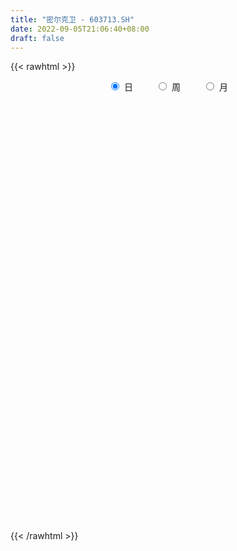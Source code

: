 ```yaml
---
title: "密尔克卫 - 603713.SH"
date: 2022-09-05T21:06:40+08:00
draft: false
---
```

{{< rawhtml >}}
    <div style="text-align: center">
        <label style="padding: 1rem;"><input style="margin-right: .5rem" type="radio" name="period" value="D" checked onclick="period_change(this)">日</label>
        <label style="padding: 1rem;"><input style="margin-right: .5rem" type="radio" name="period" value="W" onclick="period_change(this)">周</label>
        <label style="padding: 1rem;"><input style="margin-right: .5rem" type="radio" name="period" value="M" onclick="period_change(this)">月</label>
    </div>
    <div id="chart" style="height: 700px;"></div> 
    <script type="text/javascript">
        const D_v = [15391.85,19677.71,14667.15,18092.92,15602.89,12475.97,21614.49,11582.98,10174.95,10539.09,12207.95,11123.26,15332.6,23294.55,21317.35,17635.41,17663.99,21943.05,15257.29,23640.89,13277.04,11636.12,10058.31,13458.12,12478.29,11481.85,9932.86,9993.42,17902.93,10990.0,14982.96,11699.84,10698.19,15043.96,24228.77,23671.1,13484.0,8154.5,8376.06,8552.34,5605.0,8610.87,13495.01,5019.41,6721.55,4606.54,15459.16,5540.0,9536.11,8689.36,8279.59,18533.26,23543.09,19577.96,15352.78,8148.17,8122.98,11752.19,6679.53,8091.98,5714.51,7754.09,15969.76,9162.32,10542.59,9519.11,6836.13,9011.64,5468.2,12191.68,14566.86,10010.64,12153.42,6724.56,10295.71,5485.35,6204.52,6312.42,7672.87,4063.38,2929.96,6236.7,8462.32,3813.18,3270.0,10922.08,6138.64,3561.99,5793.24,5548.03,4884.09,6647.11,6107.26,8713.65,11408.44,7732.58,10313.08,9460.98,9595.14,10483.58,10810.13,10482.77,8098.27,13850.84,9018.74,10295.94,8688.57,14234.75,14487.0,12006.58,9598.49,7077.0,8698.63,9953.19,8914.66,8093.15,7780.5,6218.43,7563.0,8731.0,5800.49,8547.3,10426.07,9575.82,7423.08,7055.78,7861.45,9081.54,6223.5,9070.37,8308.84,10660.92,10515.6,7429.0,5522.03,9380.85,7225.02,7189.17,7018.31,5770.0,3831.0,4588.0,22223.62,13817.89,11138.9,6375.16,7108.0,15502.77,10709.07,6540.0,15926.12,9991.44,10363.21,6484.33,9074.6,11811.63,5826.0,5920.74,10554.9,6097.82,7108.57,5259.0,10319.6,6725.36,4657.0,5953.23,4808.6,4006.28,3724.71,5240.38,4565.68,6460.91,4899.19,6282.33,5772.2,3715.4,2768.29,3759.82,4944.31,6840.28,6630.17,4338.0,5167.0,6588.83,4889.08,7422.39,7463.54,8961.41,6815.21,6791.03,3683.27,4898.68,4028.33,12359.11,8341.72,12455.9,8948.78,6381.0,5268.56,6550.38,6204.0,4373.08,5015.68,5054.0,4872.8,6282.0,8072.99,5234.49,5214.52,5318.46,3777.34,7146.0,6956.39,6849.0,15725.4,11270.39,7758.85,8486.2,10565.62,8447.9,9416.0,4945.0,5955.1,5073.2,8152.9,4971.9,5554.0,10474.1,4816.7,4315.0,11601.08,8169.28,6958.19,12551.22,5671.1,6242.0,5969.0,6038.0,12227.0,14787.91,9908.17,11070.85,17555.25,12341.71,9924.42,12091.04,7246.4,7716.8,14936.06,9663.68,5271.03,7940.0,12195.53,8644.22,4995.0,12556.02,12264.87,9492.0,6379.91,6877.71,3822.18,3654.0,5591.68,5054.02,3675.25,3375.58,2768.23,9593.69,5274.19,5508.24,4351.3,6228.44,16799.61,9365.0,11314.85,7361.19,8565.65,8678.16,4780.03,3464.0,6409.0,2961.0,2899.1,2961.05,3422.8,9046.66,6333.42,6078.1,5358.57,17702.06,22470.58,15051.6,11569.29,8875.38,6575.41,5242.13,8193.69,4520.82,4337.32,6738.04,7402.04,8947.65,12026.11,8108.41,16594.58,10489.53,9651.46,10768.59,7616.5,6684.75,11819.65,25475.98,15163.94,24787.17,16602.9,17242.92,21588.48,12893.74,10956.65,9710.14,11843.65,13549.33,8615.79,11223.7,7614.37,12305.5,12542.63,13451.38,10008.27,15376.85,12711.32,11975.1,10497.5,17857.51,14096.75,15144.46,16655.46,14098.41,9749.18,18975.79,24916.59,12100.81,8879.71,17607.78,15075.43,11674.51,11354.27,7478.65,11611.4,12431.38,10239.88,10163.45,11453.62,13366.38,9264.44,10605.01,10559.84,14178.88,11543.62,14686.05,10183.6,9584.76,8667.22,5667.27,9946.52,9686.58,6367.97,10178.68,9651.06,9223.3,11075.25,5105.92,4323.22,6669.73,6055.0,10127.09,7377.3,8350.73,11091.07,5860.03,6836.8,11095.93,14620.5,17116.71,8604.41,14342.16,7683.78,10754.87,15621.0,14445.76,15249.98,13288.19,9600.48,11269.13,8299.61,12146.39,10766.6,9341.8,26849.72,14418.15,10141.48,8679.05,9126.69,5548.62,5029.0,7412.51,8940.61,7056.0,12986.0,16329.59,12272.58,8155.73,11815.03,13276.23,9888.8,4872.67,6280.02,7531.1,5927.48,6658.47,6577.71,4797.99,4429.99,6101.32,9256.47,7073.33,6636.79,7361.0,5793.15,6557.63,9007.85,5243.35,7474.41,7565.29,6152.84,6722.85,5497.42,3689.57,5875.5,7023.81,5028.54,7821.07,5416.12,11019.63,11880.04,6235.13,5290.98,6681.95,15323.42,21988.53,12687.24,6931.38,10506.01,11414.35,9373.36,6161.68,5087.37,7594.55,5755.56,15487.72,25000.39,16923.29,14879.38,8046.21,13046.79,9647.85,12314.8,10534.54,5648.0,10896.22,10746.06,15434.46,21228.42,11348.05,13344.07,11540.0,11163.53,7343.89,5703.79,10423.38,14413.49,12614.28,13737.0,7839.88,5242.6,5793.61,4432.04,5501.68,6532.95,6766.22,5356.1,10401.0,7014.04,8834.4,8928.44,6432.12,9299.61,14995.54,9730.86,10310.87]
const D_histogram = [0.0,0.5998860399,0.8862709881,0.9501922895,1.2201582973,1.2826095877,0.9618231881,0.8245260174,0.6154632556,0.4424516453,0.2739320738,0.1349448755,0.1216401008,-0.676560318,-1.6738060522,-2.4033982338,-3.1053009674,-3.8825457816,-4.3517333781,-4.206587566,-3.5837895118,-2.8788175526,-2.3894985019,-2.0127934443,-1.3982770386,-0.9011338057,-0.528368426,-0.0629971087,-0.3564495188,-0.5285815188,-0.3521534497,0.0438719455,0.1999356511,0.6424065007,0.6430374154,1.1884807962,1.4876102159,1.5213859578,1.4844369374,1.2721627453,1.1190468928,0.7857627464,0.3801218862,-0.0759998365,-0.1637920724,-0.1586985595,-0.1412400808,-0.0355763357,-0.2968145656,-0.4258425374,-0.4949017186,0.2205739839,0.713304565,0.6669103224,0.9019082867,1.0308686337,1.0000174677,1.1121210441,0.8854942521,0.7448755984,0.5757705435,0.4920897287,0.8940709882,0.9780976732,0.9474617498,1.1015892389,0.9812173933,0.8083783523,0.7304873247,0.5671073171,0.8047783939,1.2929288669,1.844444455,2.0266748091,1.6811982408,1.3536484169,0.9416538118,0.5121364883,-0.0652827968,-0.2882567555,-0.3973409762,-0.2975911091,-0.3956925964,-0.4751891733,-0.5620248711,-0.1530406539,-0.0127814958,-0.1089042646,0.1154167228,0.3626373878,0.2543223232,0.1394992212,0.2949706417,0.5306248096,0.5336626467,0.3301750732,-0.1179266285,-0.6177311667,-0.9468349516,-1.2752574165,-1.2372380874,-0.9425480189,-0.9310508172,-0.3469528705,0.1156588197,0.5924825937,0.7857482905,1.2284286186,1.4797903084,1.6929668478,1.6355178747,1.260311164,0.8999330921,1.0896328281,0.9875460581,1.1204887136,1.0153343259,0.5720523704,0.0785330394,0.0546595963,-0.011955616,0.1470476764,-0.1483285971,-1.0011348371,-1.649627829,-2.1782550435,-2.6029055747,-2.8767562069,-2.8641446328,-2.7809890471,-2.7626812932,-2.977516675,-2.6490714456,-2.5898980129,-2.4580199306,-2.2065780816,-1.9253619843,-1.6109485993,-1.5961393285,-1.4190864231,-1.1751073202,-0.8724882351,0.101397504,0.5959614433,0.7838714179,0.8221844897,1.0327994796,1.727941155,2.4668632037,2.8716941581,2.5537037858,2.4061617553,2.2081595514,1.9085718056,1.6345246234,1.4254169639,1.2257963197,0.6530575163,0.6101704308,0.6507145816,0.8063136839,0.6187903215,0.3918266609,0.2838880843,0.0526232336,-0.1379994679,-0.2762485793,-0.4299536101,-0.4292317656,-0.4233132942,-0.4441155959,-0.5165774852,-0.5264597406,-0.7487564668,-0.8591726193,-0.850236289,-0.8326694549,-0.7417077016,-0.4048811275,-0.0953350192,0.2564074344,0.2109704259,0.1444045941,-0.1428423019,-0.3545513557,-0.2638632216,-0.4185602435,-0.3989081512,-0.3166853092,-0.1809638549,-0.0764868707,-0.1404855858,-0.1296315629,0.2533352622,0.2343179239,0.5853916078,0.8200321173,0.8711606342,0.8389776649,0.7671150877,0.3009820419,0.0199104189,-0.2089751572,-0.3869330834,-0.5387142141,-0.6432057743,-0.8304525629,-0.8274784037,-0.7590687268,-0.7970056857,-0.6961295827,-0.3983541721,-0.394557498,-0.5424119204,-1.0271346913,-0.8873173764,-0.6249244657,-0.428222321,-0.3700976981,-0.1961795416,-0.2933969208,-0.2701650138,-0.3890199789,-0.3281625923,-0.3996144035,-0.2340793734,-0.1566169243,-0.3173880461,-0.3975189584,-0.4468884177,-0.7382139213,-0.7175148361,-0.7508597446,-0.3423683126,-0.0853707631,0.0895609388,0.1832593686,0.2015675464,0.5400695134,0.984982141,1.2674445328,1.6403504702,2.0734610526,2.0280332257,1.8221011123,1.7174924374,1.4265189823,1.0371194439,1.1050461665,1.2250694383,1.234006548,1.1840758409,0.7819073691,0.6741265491,0.3848333338,0.449165194,0.7122391574,0.4775607291,0.2994934354,0.1036577461,-0.0447836316,-0.2073278672,-0.2873933351,-0.4883236231,-0.6136028688,-0.695624993,-0.7682617216,-0.9385853101,-1.0575991745,-1.0834732278,-1.0496959432,-0.9651450144,-1.2383759073,-1.3568656367,-1.2644016352,-1.1367695299,-0.6644480579,-0.6260168876,-0.526999354,-0.4342021143,-0.3434349947,-0.2445140104,-0.1240508171,-0.0356844788,0.1486285799,0.55474795,0.8386593252,0.9806770944,0.9787681916,1.5565180961,2.0891430003,2.3565852473,2.4843739611,2.4803604276,2.1828000744,1.914813995,1.4912536503,1.1925655821,0.9046744052,0.5032013885,0.2610347467,0.0989092471,0.1477496538,0.0821388814,0.2971271623,0.2803727242,0.1217965919,0.0221252767,0.0002867585,-0.228808698,-0.5408161859,-0.4111229793,-0.5765047124,-0.2659099755,0.1129144144,0.580758244,0.9011358163,1.0540762588,1.1324938131,0.9622278534,0.7825850797,0.7482883455,0.5128991838,0.6316995013,0.7625294483,0.6765993494,0.2650413995,-0.1298940265,-0.0517933205,0.5453738547,0.818855697,0.7322180985,0.7648001022,0.7748435404,0.3536529089,-0.0740462983,-0.7423352041,-1.3147362171,-1.5636520335,-2.0507737875,-2.1700597779,-2.2307509591,-2.1705071644,-1.6593413907,-0.9804580722,-0.467846055,-0.085893498,0.0418132086,0.3607525617,0.3397548666,0.3300175793,0.0086462227,-0.2436116844,-0.5753414043,-0.8150132861,-1.0055378812,-0.9934343113,-1.0760594078,-1.2144655793,-1.0778677351,-1.3320112661,-1.2907623542,-1.0769893188,-0.9495425662,-0.6688455811,-0.4361106954,-0.3295213801,-0.0790051469,-0.0218176106,0.3152129174,0.5629212976,0.6152933709,0.5149193804,0.3720348825,0.3080652998,0.0071152881,-0.4789398701,-0.6670707132,-0.4720146235,-0.366298406,-0.4935933326,-0.9742026477,-0.9257937063,-0.6636584775,-0.4910291695,-0.1845960396,-0.0160713197,0.1937871665,-0.0401007783,-0.0426285977,-0.1085984619,-0.0421481709,0.2009159871,0.244088229,0.2733862218,-0.0342791095,-0.6588318083,-0.9729582555,-0.9200303764,-0.96765491,-0.9261829064,-0.7459670292,-0.6409749307,-0.4116760117,-0.295511733,-0.0265686345,-0.060086954,-0.2615047189,-0.717824442,-0.9688447017,-0.8862816837,-0.5024930619,-0.1447958457,-0.0133262687,0.014797269,0.107463714,0.2820686376,0.5684344724,0.6807134739,0.8946972967,1.0385557648,1.1866267159,1.2439083206,1.1720766364,1.3471598186,1.5249951724,1.512429703,1.2820097602,0.9516414839,0.7754408137,0.9343586991,1.051631303,1.2969919898,1.36303401,1.3707406825,1.305808689,1.2200265392,0.985684093,0.9554444632,0.7500443582,0.6353679623,0.4212983109,0.2496426958,0.165331346,-0.1103566359,-0.3011156003,-0.5785661851,-0.7106954387,-0.164367634,-0.0245252557,0.5252650617,0.5144747316,0.8817904409,1.2050927236,1.3113585674,1.2175093261,0.9461315942,0.8914495234,0.6020040223,0.7446389752,0.2612155392,0.3354934516,0.5166294503,0.5198582497,0.172184256,0.1220967,0.0196471781,0.3083478582,0.3203028793,0.4101602945,0.2662314476,0.4460243329,0.134790929,-0.2129294314,-0.464611992,-0.6584399523,-1.0615294554,-1.219956477,-1.3020166373,-1.5854892485,-1.6863591581,-1.6157826631,-1.1569662034,-1.2630952071,-1.2604970088,-1.072142186,-0.996874422,-0.9603376557,-1.0288516755,-0.9722016885,-1.0414335161,-1.2173861037,-1.3403789498,-1.4513076515,-1.4944977606,-1.5125346316,-1.5876324185,-1.4567287703,-1.1919531232,-0.8684722615]
const D_fast = [0.0,0.7498575499,1.257810245,1.5592796188,2.1342852009,2.5173888883,2.4370582857,2.5058926194,2.4506956715,2.3882969725,2.2882604195,2.1830094401,2.2001146905,1.2327741923,-0.182923055,-1.5133647951,-2.9915927705,-4.7394740301,-6.2965949711,-7.2030960506,-7.4762453743,-7.4909778032,-7.599033378,-7.7255266815,-7.4605795355,-7.188719754,-6.9480464807,-6.4984244406,-6.8809892304,-7.1852666101,-7.0968769034,-6.6898835218,-6.4838359035,-5.8807634287,-5.7193731601,-4.8768095804,-4.2057776067,-3.7916553754,-3.4574951614,-3.3517286671,-3.2250827964,-3.3619262562,-3.6725366449,-4.1476583266,-4.2763985807,-4.3109797076,-4.3288312491,-4.2320615879,-4.5675034592,-4.8029920654,-4.9957766763,-4.2251574777,-3.5541007555,-3.4337674174,-2.9732923815,-2.586614876,-2.3674616751,-1.9773278377,-1.9825810666,-1.9369808207,-1.9621432398,-1.9228016223,-1.2973026158,-0.9687515126,-0.7625219985,-0.3329971997,-0.2080646969,-0.1788091498,-0.0740783462,-0.0956815246,0.3431841507,1.1545668404,2.1671935422,2.8560925987,2.9309155905,2.9417778708,2.7651967187,2.4637135172,1.869973533,1.5749353854,1.3665159207,1.3918680105,1.1948433741,0.9965495038,0.7692075883,1.139931642,1.2769954261,1.1536465911,1.4068217593,1.7447017712,1.6999672875,1.6200189907,1.8492330716,2.2175434419,2.3539969407,2.2330531356,1.7554697767,1.1012324468,0.535419924,-0.111816895,-0.3831070877,-0.324054024,-0.5453195265,-0.0479597975,0.4435665977,1.0685110201,1.4582137895,2.2080012723,2.8293105392,3.4657287905,3.8171592861,3.7570303663,3.6216355675,4.0837435106,4.2285432551,4.641608089,4.7902872827,4.4900184198,4.0161323487,4.0059238046,3.9363196883,4.1320848999,3.799626477,2.6965365277,1.6356365786,0.5624456033,-0.5129313216,-1.5059710055,-2.2093955897,-2.8214872657,-3.4938498351,-4.4530643857,-4.7868870177,-5.3751880882,-5.8578149886,-6.15801766,-6.3581420588,-6.4464658236,-6.8306913849,-7.0084100853,-7.0582078125,-6.9737107861,-5.974475671,-5.3309213709,-4.9470435418,-4.7031843476,-4.2343694877,-3.1072425236,-1.751604674,-0.6288501801,-0.3084146059,0.1455838024,0.4996214864,0.6771766919,0.8117606656,0.9590072471,1.0658356827,0.6563612585,0.7660167806,0.9692395769,1.3264171001,1.293591318,1.1645843228,1.1276177672,0.9095087249,0.6843861565,0.4770749002,0.215881467,0.1092953701,0.0093855178,-0.1224456828,-0.3240519434,-0.4655491339,-0.8750349768,-1.2002442842,-1.4038670261,-1.5944675557,-1.6889327279,-1.4533264357,-1.1676140821,-0.75176977,-0.7444641719,-0.7749288553,-1.0978863268,-1.3982332195,-1.3735108908,-1.6328479736,-1.712922919,-1.7098714043,-1.6193909138,-1.5340356473,-1.6331557587,-1.6547096266,-1.208408986,-1.1688468432,-0.6714252574,-0.2317767186,0.0371419568,0.2147034038,0.3346195985,-0.0562679368,-0.3323619551,-0.6134913205,-0.8881825176,-1.1746422017,-1.4399352055,-1.8347951349,-2.0386905766,-2.1600480814,-2.3972364617,-2.4703927544,-2.2722058868,-2.3670485872,-2.6505059897,-3.3920124334,-3.4740244627,-3.3678626684,-3.278216104,-3.3126159056,-3.1877426345,-3.3583092438,-3.4026185903,-3.6187285502,-3.6399118116,-3.8112672237,-3.7042520369,-3.6659438189,-3.9060619522,-4.0855726041,-4.2466641679,-4.7225431518,-4.8812227757,-5.1022826203,-4.7793832664,-4.5437284077,-4.3464064711,-4.2068931991,-4.1381931348,-3.6646737894,-2.9735156266,-2.3741921016,-1.5911985466,-0.6397227011,-0.1781422215,0.0714509431,0.3962153775,0.461871668,0.3317519906,0.6759402548,1.1022308862,1.419669633,1.665757886,1.4590662565,1.5198170738,1.3267321919,1.5033553506,1.9444891034,1.8292008573,1.7260069225,1.5560856697,1.3964483842,1.1820721817,1.03015838,0.7071471863,0.4284672233,0.1725388509,-0.0921633081,-0.4971332241,-0.8805468821,-1.1772892424,-1.4059359435,-1.5626712684,-2.1454961381,-2.6032022767,-2.826838684,-2.9833989612,-2.6771895036,-2.7952625553,-2.8279948601,-2.843748149,-2.8388397781,-2.8010472964,-2.7115968073,-2.6321515887,-2.4106813851,-1.8658750275,-1.372298821,-0.9851117782,-0.7423286331,0.2245507954,1.2794614498,2.1360500086,2.8849322126,3.5010087861,3.7491484515,3.9598658708,3.9091189386,3.908572266,3.8468496904,3.5711770208,3.3942690657,3.2568708779,3.342648698,3.2975726459,3.5868427174,3.6401814604,3.5120544761,3.41791448,3.3961476515,3.1098500205,2.6626384861,2.6895509478,2.3800430367,2.6241602797,3.0312132732,3.6442466638,4.1899081902,4.6063676973,4.9679087049,5.0381997086,5.0542032048,5.206978557,5.0998141913,5.376539384,5.6980016931,5.7812214316,5.4359238315,5.0085148989,5.0736672747,5.8071779137,6.2853736802,6.3817906063,6.6055726356,6.8093269589,6.4765495546,6.0303387728,5.1764660661,4.2753809988,3.6355521739,2.635736973,1.9739360382,1.3555571172,0.8731741209,0.9695045469,1.4032733473,1.7989238508,2.1594030333,2.297563042,2.7066905356,2.7706315572,2.8433986646,2.5241888637,2.2110280355,1.7354629645,1.2920377612,0.8501286958,0.6138736879,0.2622337394,-0.1797888269,-0.3126579165,-0.899804264,-1.1812459407,-1.236720235,-1.3466591239,-1.233173534,-1.1094663222,-1.085257352,-0.8544924055,-0.8027592719,-0.3869255145,0.0015131901,0.2077086061,0.2360644608,0.1861886835,0.1992354257,-0.099935764,-0.7057258897,-1.060624411,-0.9835719772,-0.9694303613,-1.220123621,-1.9442835981,-2.1273230832,-2.0311024738,-1.9812304581,-1.7209463381,-1.5564394482,-1.2981341703,-1.5420473097,-1.5552322786,-1.6483517582,-1.5924385099,-1.2991453551,-1.1949510561,-1.0973065077,-1.4135416165,-2.2028022673,-2.7601682784,-2.9372479934,-3.2267862545,-3.4168599775,-3.4231358576,-3.4783874918,-3.3520075756,-3.3097212302,-3.0474202903,-3.0959603483,-3.3627542929,-3.9985301265,-4.4917615617,-4.6307689646,-4.3726036083,-4.0511053536,-3.9229673437,-3.8911444887,-3.7716121153,-3.5264900322,-3.0980155793,-2.8155582094,-2.3779000624,-1.9744026531,-1.529675023,-1.1614163382,-0.9402288633,-0.4283557264,0.1307284204,0.4962703769,0.586352874,0.4938949687,0.5115545019,0.9040620621,1.2842424917,1.853851176,2.2606516987,2.6110435419,2.8725637205,3.0917882056,3.1038667827,3.3124882686,3.2945992531,3.3387648478,3.2300197741,3.1207748329,3.0777963197,2.7745191789,2.5084813144,2.0863891833,1.77658607,2.2818219662,2.4155330305,3.0966396134,3.2144679662,3.8022312857,4.4268067493,4.860912235,5.0714403251,5.0365954918,5.2047758019,5.0658313064,5.394626003,4.9765064519,5.1346577272,5.4449510884,5.5781444502,5.2735165206,5.2539531396,5.1564154121,5.5222030569,5.6142337978,5.8066312866,5.7292603017,6.0205592701,5.7430235984,5.3420708802,4.9742353217,4.6157973733,3.9473255064,3.4839093655,3.0763450459,2.3965001226,1.8740404234,1.5406712526,1.7102461615,1.288343356,0.9758173022,0.8961365784,0.722185737,0.5186380893,0.1929111506,0.0065107155,-0.3230794912,-0.8033786047,-1.2614661882,-1.7352218028,-2.152036352,-2.5482068809,-3.0202127724,-3.2534913168,-3.2867039505,-3.1803411542]
const D_slow = [0.0,0.14997151,0.371539257,0.6090873294,0.9141269037,1.2347793006,1.4752350976,1.681366602,1.8352324159,1.9458453272,2.0143283457,2.0480645645,2.0784745897,1.9093345102,1.4908829972,0.8900334387,0.1137081969,-0.8569282485,-1.944861593,-2.9965084845,-3.8924558625,-4.6121602506,-5.2095348761,-5.7127332372,-6.0623024968,-6.2875859483,-6.4196780548,-6.4354273319,-6.5245397116,-6.6566850913,-6.7447234537,-6.7337554674,-6.6837715546,-6.5231699294,-6.3624105756,-6.0652903765,-5.6933878226,-5.3130413331,-4.9419320988,-4.6238914124,-4.3441296892,-4.1476890026,-4.0526585311,-4.0716584902,-4.1126065083,-4.1522811482,-4.1875911684,-4.1964852523,-4.2706888937,-4.377149528,-4.5008749577,-4.4457314617,-4.2674053204,-4.1006777398,-3.8752006682,-3.6174835097,-3.3674791428,-3.0894488818,-2.8680753187,-2.6818564191,-2.5379137833,-2.4148913511,-2.191373604,-1.9468491857,-1.7099837483,-1.4345864386,-1.1892820902,-0.9871875021,-0.804565671,-0.6627888417,-0.4615942432,-0.1383620265,0.3227490872,0.8294177895,1.2497173497,1.5881294539,1.8235429069,1.951577029,1.9352563298,1.8631921409,1.7638568969,1.6894591196,1.5905359705,1.4717386771,1.3312324594,1.2929722959,1.2897769219,1.2625508558,1.2914050365,1.3820643834,1.4456449642,1.4805197695,1.55426243,1.6869186324,1.820334294,1.9028780623,1.8733964052,1.7189636135,1.4822548756,1.1634405215,0.8541309997,0.6184939949,0.3857312906,0.298993073,0.3279077779,0.4760284264,0.672465499,0.9795726537,1.3495202308,1.7727619427,2.1816414114,2.4967192024,2.7217024754,2.9941106824,3.240997197,3.5211193754,3.7749529568,3.9179660494,3.9375993093,3.9512642084,3.9482753043,3.9850372234,3.9479550742,3.6976713649,3.2852644076,2.7407006467,2.0899742531,1.3707852014,0.6547490431,-0.0404982186,-0.7311685419,-1.4755477107,-2.1378155721,-2.7852900753,-3.399795058,-3.9514395784,-4.4327800745,-4.8355172243,-5.2345520564,-5.5893236622,-5.8831004922,-6.101222551,-6.075873175,-5.9268828142,-5.7309149597,-5.5253688373,-5.2671689674,-4.8351836786,-4.2184678777,-3.5005443382,-2.8621183917,-2.2605779529,-1.7085380651,-1.2313951137,-0.8227639578,-0.4664097168,-0.1599606369,0.0033037422,0.1558463499,0.3185249953,0.5201034162,0.6748009966,0.7727576618,0.8437296829,0.8568854913,0.8223856244,0.7533234795,0.645835077,0.5385271356,0.4326988121,0.3216699131,0.1925255418,0.0609106067,-0.12627851,-0.3410716649,-0.5536307371,-0.7617981008,-0.9472250262,-1.0484453081,-1.0722790629,-1.0081772043,-0.9554345979,-0.9193334493,-0.9550440248,-1.0436818638,-1.1096476692,-1.21428773,-1.3140147678,-1.3931860951,-1.4384270589,-1.4575487766,-1.492670173,-1.5250780637,-1.4617442482,-1.4031647672,-1.2568168652,-1.0518088359,-0.8340186773,-0.6242742611,-0.4324954892,-0.3572499787,-0.352272374,-0.4045161633,-0.5012494342,-0.6359279877,-0.7967294312,-1.004342572,-1.2112121729,-1.4009793546,-1.600230776,-1.7742631717,-1.8738517147,-1.9724910892,-2.1080940693,-2.3648777421,-2.5867070862,-2.7429382027,-2.8499937829,-2.9425182075,-2.9915630929,-3.0649123231,-3.1324535765,-3.2297085712,-3.3117492193,-3.4116528202,-3.4701726635,-3.5093268946,-3.5886739061,-3.6880536457,-3.7997757502,-3.9843292305,-4.1637079395,-4.3514228757,-4.4370149538,-4.4583576446,-4.4359674099,-4.3901525677,-4.3397606811,-4.2047433028,-3.9584977676,-3.6416366344,-3.2315490168,-2.7131837537,-2.2061754472,-1.7506501692,-1.3212770598,-0.9646473143,-0.7053674533,-0.4291059117,-0.1228385521,0.1856630849,0.4816820451,0.6771588874,0.8456905247,0.9418988581,1.0541901566,1.232249946,1.3516401283,1.4265134871,1.4524279236,1.4412320157,1.3894000489,1.3175517151,1.1954708094,1.0420700922,0.8681638439,0.6760984135,0.441452086,0.1770522924,-0.0938160146,-0.3562400004,-0.597526254,-0.9071202308,-1.24633664,-1.5624370488,-1.8466294313,-2.0127414457,-2.1692456677,-2.3009955062,-2.4095460347,-2.4954047834,-2.556533286,-2.5875459903,-2.59646711,-2.559309965,-2.4206229775,-2.2109581462,-1.9657888726,-1.7210968247,-1.3319673007,-0.8096815506,-0.2205352388,0.4005582515,1.0206483584,1.566348377,2.0450518758,2.4178652884,2.7160066839,2.9421752852,3.0679756323,3.133234319,3.1579616308,3.1948990442,3.2154337645,3.2897155551,3.3598087362,3.3902578842,3.3957892033,3.395860893,3.3386587185,3.203454672,3.1006739272,2.9565477491,2.8900702552,2.9182988588,3.0634884198,3.2887723739,3.5522914386,3.8354148918,4.0759718552,4.2716181251,4.4586902115,4.5869150074,4.7448398828,4.9354722448,5.1046220822,5.170882432,5.1384089254,5.1254605953,5.261804059,5.4665179832,5.6495725078,5.8407725334,6.0344834185,6.1228966457,6.1043850711,5.9188012701,5.5901172159,5.1992042075,4.6865107606,4.1439958161,3.5863080763,3.0436812852,2.6288459376,2.3837314195,2.2667699058,2.2452965313,2.2557498334,2.3459379739,2.4308766905,2.5133810853,2.515542641,2.4546397199,2.3108043688,2.1070510473,1.855666577,1.6073079992,1.3382931472,1.0346767524,0.7652098186,0.4322070021,0.1095164135,-0.1597309162,-0.3971165577,-0.564327953,-0.6733556268,-0.7557359719,-0.7754872586,-0.7809416613,-0.7021384319,-0.5614081075,-0.4075847648,-0.2788549197,-0.185846199,-0.1088298741,-0.107051052,-0.2267860196,-0.3935536979,-0.5115573537,-0.6031319553,-0.7265302884,-0.9700809503,-1.2015293769,-1.3674439963,-1.4902012887,-1.5363502985,-1.5403681285,-1.4919213368,-1.5019465314,-1.5126036809,-1.5397532963,-1.550290339,-1.5000613423,-1.439039285,-1.3706927295,-1.3792625069,-1.543970459,-1.7872100229,-2.017217617,-2.2591313445,-2.4906770711,-2.6771688284,-2.8374125611,-2.940331564,-3.0142094972,-3.0208516558,-3.0358733943,-3.1012495741,-3.2807056846,-3.52291686,-3.7444872809,-3.8701105464,-3.9063095078,-3.909641075,-3.9059417577,-3.8790758292,-3.8085586698,-3.6664500517,-3.4962716833,-3.2725973591,-3.0129584179,-2.7163017389,-2.4053246588,-2.1123054997,-1.775515545,-1.3942667519,-1.0161593262,-0.6956568861,-0.4577465152,-0.2638863118,-0.030296637,0.2326111888,0.5568591862,0.8976176887,1.2403028594,1.5667550316,1.8717616664,2.1181826896,2.3570438054,2.544554895,2.7033968855,2.8087214633,2.8711321372,2.9124649737,2.8848758147,2.8095969147,2.6649553684,2.4872815087,2.4461896002,2.4400582863,2.5713745517,2.6999932346,2.9204408448,3.2217140257,3.5495536676,3.8539309991,4.0904638976,4.3133262785,4.4638272841,4.6499870278,4.7152909126,4.7991642756,4.9283216381,5.0582862006,5.1013322646,5.1318564396,5.1367682341,5.2138551986,5.2939309185,5.3964709921,5.463028854,5.5745349372,5.6082326695,5.5550003116,5.4388473136,5.2742373256,5.0088549617,4.7038658425,4.3783616832,3.9819893711,3.5603995815,3.1564539158,2.8672123649,2.5514385631,2.2363143109,1.9682787644,1.7190601589,1.478975745,1.2217628261,0.978712404,0.718354025,0.414007499,0.0789127616,-0.2839141513,-0.6575385914,-1.0356722493,-1.432580354,-1.7967625465,-2.0947508273,-2.3118688927]
const D_data = [['2020-08-17', 148.4, 147.0, 143.99, 149.58],['2020-08-18', 147.0, 156.4, 145.8, 156.79],['2020-08-19', 156.06, 155.51, 155.32, 160.6],['2020-08-20', 153.0, 154.48, 152.66, 158.25],['2020-08-21', 152.94, 158.95, 152.89, 159.7],['2020-08-24', 159.1, 158.41, 153.5, 160.9],['2020-08-25', 157.8, 154.0, 150.01, 158.0],['2020-08-26', 154.18, 156.0, 154.01, 159.0],['2020-08-27', 156.56, 154.99, 150.99, 156.8],['2020-08-28', 155.63, 155.1, 153.6, 158.12],['2020-08-31', 155.69, 154.8, 150.5, 156.98],['2020-09-01', 153.66, 154.79, 152.81, 157.28],['2020-09-02', 156.48, 156.35, 153.88, 160.5],['2020-09-03', 155.0, 144.37, 141.71, 155.0],['2020-09-04', 138.88, 136.3, 131.0, 138.88],['2020-09-07', 135.09, 133.5, 132.01, 138.52],['2020-09-08', 131.99, 127.82, 125.35, 133.87],['2020-09-09', 125.2, 120.0, 118.5, 125.24],['2020-09-10', 122.78, 116.97, 116.96, 123.34],['2020-09-11', 117.03, 120.0, 116.58, 121.19],['2020-09-14', 121.0, 124.45, 120.16, 125.79],['2020-09-15', 124.4, 125.88, 122.05, 125.88],['2020-09-16', 124.64, 123.6, 123.25, 126.91],['2020-09-17', 124.34, 121.99, 119.6, 125.0],['2020-09-18', 121.8, 125.45, 121.11, 126.45],['2020-09-21', 130.21, 125.19, 121.5, 130.63],['2020-09-22', 124.1, 124.51, 122.3, 128.49],['2020-09-23', 124.71, 126.79, 122.11, 127.41],['2020-09-24', 127.95, 116.65, 116.11, 127.95],['2020-09-25', 118.11, 115.61, 115.11, 121.0],['2020-09-28', 116.51, 118.68, 114.87, 120.88],['2020-09-29', 120.33, 121.9, 118.4, 123.5],['2020-09-30', 121.65, 119.53, 119.5, 124.6],['2020-10-09', 122.66, 124.14, 120.22, 126.46],['2020-10-12', 124.7, 119.4, 119.27, 124.7],['2020-10-13', 120.0, 127.56, 118.6, 129.49],['2020-10-14', 127.7, 127.0, 123.53, 128.08],['2020-10-15', 126.41, 125.0, 124.3, 129.33],['2020-10-16', 125.5, 124.58, 121.84, 126.11],['2020-10-19', 125.69, 122.13, 121.78, 125.88],['2020-10-20', 122.86, 122.2, 119.58, 122.86],['2020-10-21', 122.2, 118.78, 118.04, 123.2],['2020-10-22', 116.15, 115.75, 111.41, 118.48],['2020-10-23', 116.0, 112.32, 111.99, 116.96],['2020-10-26', 112.01, 114.78, 108.65, 116.11],['2020-10-27', 116.17, 115.0, 112.68, 116.17],['2020-10-28', 114.65, 114.5, 109.98, 115.95],['2020-10-29', 113.36, 115.27, 112.0, 116.78],['2020-10-30', 116.88, 109.51, 109.22, 117.11],['2020-11-02', 107.0, 109.2, 105.68, 110.4],['2020-11-03', 109.19, 108.41, 106.68, 112.4],['2020-11-04', 107.91, 119.25, 107.5, 119.25],['2020-11-05', 121.0, 119.49, 117.25, 121.55],['2020-11-06', 120.8, 113.9, 111.53, 120.8],['2020-11-09', 115.33, 118.0, 113.04, 121.58],['2020-11-10', 119.14, 117.9, 116.81, 120.9],['2020-11-11', 116.92, 116.48, 115.59, 120.22],['2020-11-12', 116.6, 118.88, 115.98, 122.0],['2020-11-13', 118.2, 114.7, 114.14, 118.2],['2020-11-16', 112.79, 115.04, 110.0, 115.15],['2020-11-17', 114.7, 114.0, 113.0, 115.88],['2020-11-18', 114.27, 114.46, 112.9, 116.85],['2020-11-19', 113.63, 121.64, 112.8, 123.5],['2020-11-20', 121.64, 119.43, 118.25, 124.36],['2020-11-23', 121.0, 118.65, 117.02, 121.0],['2020-11-24', 119.48, 121.9, 117.05, 122.17],['2020-11-25', 122.13, 119.2, 118.3, 122.3],['2020-11-26', 119.19, 118.31, 116.4, 119.69],['2020-11-27', 119.8, 119.31, 117.21, 122.63],['2020-11-30', 119.0, 118.0, 114.54, 119.87],['2020-12-01', 116.16, 123.7, 115.35, 125.0],['2020-12-02', 123.9, 129.61, 122.66, 129.76],['2020-12-03', 129.0, 134.5, 128.32, 135.88],['2020-12-04', 133.95, 133.5, 132.5, 136.24],['2020-12-07', 135.0, 128.08, 127.23, 135.19],['2020-12-08', 129.7, 127.9, 127.26, 130.0],['2020-12-09', 128.52, 126.0, 125.5, 128.9],['2020-12-10', 125.0, 124.35, 123.28, 126.0],['2020-12-11', 122.48, 120.22, 119.5, 123.1],['2020-12-14', 120.2, 122.62, 119.37, 125.0],['2020-12-15', 123.56, 123.13, 121.04, 124.85],['2020-12-16', 123.49, 125.69, 123.15, 127.4],['2020-12-17', 125.61, 123.17, 120.0, 127.23],['2020-12-18', 122.66, 122.79, 122.02, 124.4],['2020-12-21', 122.47, 122.03, 121.66, 123.6],['2020-12-22', 122.19, 129.02, 121.11, 132.98],['2020-12-23', 130.33, 127.26, 125.49, 131.86],['2020-12-24', 127.45, 124.55, 124.14, 127.45],['2020-12-25', 124.31, 129.1, 123.4, 129.78],['2020-12-28', 130.8, 131.05, 128.21, 131.98],['2020-12-29', 131.1, 127.42, 126.8, 133.27],['2020-12-30', 126.1, 127.1, 124.74, 129.8],['2020-12-31', 126.98, 130.99, 126.16, 133.0],['2021-01-04', 130.99, 133.62, 128.0, 135.07],['2021-01-05', 133.33, 132.03, 130.35, 135.56],['2021-01-06', 131.68, 129.51, 128.44, 132.99],['2021-01-07', 128.0, 125.03, 124.0, 128.99],['2021-01-08', 124.0, 121.77, 121.01, 125.89],['2021-01-11', 121.7, 121.26, 119.1, 122.91],['2021-01-12', 121.23, 118.78, 117.17, 121.26],['2021-01-13', 118.44, 121.72, 117.45, 124.47],['2021-01-14', 121.0, 125.07, 121.0, 127.53],['2021-01-15', 125.38, 121.67, 119.2, 125.38],['2021-01-18', 121.5, 130.0, 121.0, 130.42],['2021-01-19', 129.44, 131.27, 128.0, 132.8],['2021-01-20', 132.69, 134.34, 130.98, 136.49],['2021-01-21', 136.0, 133.24, 132.5, 136.38],['2021-01-22', 134.58, 139.02, 132.01, 139.68],['2021-01-25', 139.0, 139.76, 137.51, 145.8],['2021-01-26', 139.84, 142.04, 138.22, 145.1],['2021-01-27', 139.82, 140.69, 135.07, 142.0],['2021-01-28', 140.58, 137.03, 136.03, 144.43],['2021-01-29', 137.03, 136.46, 134.65, 142.0],['2021-02-01', 136.46, 144.1, 136.46, 144.2],['2021-02-02', 147.27, 141.96, 141.0, 147.27],['2021-02-03', 139.42, 146.32, 139.42, 147.81],['2021-02-04', 146.06, 144.79, 142.5, 147.83],['2021-02-05', 144.79, 140.25, 139.0, 145.38],['2021-02-08', 139.4, 137.9, 136.0, 141.49],['2021-02-09', 137.9, 143.0, 137.9, 143.94],['2021-02-10', 142.07, 142.8, 139.61, 144.18],['2021-02-18', 145.0, 146.5, 140.2, 147.45],['2021-02-19', 146.14, 141.0, 134.0, 147.08],['2021-02-22', 141.82, 130.98, 130.98, 142.0],['2021-02-23', 130.98, 128.9, 127.71, 133.0],['2021-02-24', 128.9, 126.1, 125.58, 130.14],['2021-02-25', 127.53, 123.24, 123.0, 128.0],['2021-02-26', 123.0, 121.28, 121.1, 125.5],['2021-03-01', 121.28, 122.0, 120.0, 123.3],['2021-03-02', 123.0, 120.92, 117.8, 123.73],['2021-03-03', 120.0, 118.1, 117.1, 120.0],['2021-03-04', 117.19, 112.18, 111.7, 117.84],['2021-03-05', 112.82, 116.78, 112.82, 117.38],['2021-03-08', 117.38, 112.0, 111.11, 118.8],['2021-03-09', 112.0, 110.96, 108.52, 113.1],['2021-03-10', 112.5, 111.1, 110.0, 114.49],['2021-03-11', 111.1, 110.66, 109.65, 113.18],['2021-03-12', 111.69, 110.61, 110.1, 112.59],['2021-03-15', 110.0, 105.74, 105.27, 111.9],['2021-03-16', 107.01, 106.31, 105.01, 107.8],['2021-03-17', 107.99, 106.43, 104.12, 108.29],['2021-03-18', 106.8, 106.97, 106.01, 109.0],['2021-03-19', 113.69, 117.67, 113.0, 117.67],['2021-03-22', 118.1, 115.07, 113.18, 118.99],['2021-03-23', 114.5, 112.8, 112.6, 117.84],['2021-03-24', 111.5, 111.38, 111.12, 114.86],['2021-03-25', 110.54, 114.19, 110.02, 115.49],['2021-03-26', 114.63, 123.11, 114.63, 124.99],['2021-03-29', 124.96, 128.59, 123.4, 130.0],['2021-03-30', 128.4, 129.1, 127.0, 129.99],['2021-03-31', 126.0, 122.0, 121.23, 129.6],['2021-04-01', 123.3, 124.5, 122.0, 126.54],['2021-04-02', 124.0, 124.5, 123.5, 126.0],['2021-04-06', 126.01, 123.32, 122.33, 127.0],['2021-04-07', 123.57, 123.36, 119.52, 124.33],['2021-04-08', 122.67, 124.0, 121.22, 126.88],['2021-04-09', 125.86, 124.03, 120.96, 125.86],['2021-04-12', 123.38, 118.0, 117.0, 124.03],['2021-04-13', 118.05, 123.49, 118.0, 125.38],['2021-04-14', 122.0, 125.07, 122.0, 125.8],['2021-04-15', 125.0, 127.69, 124.93, 128.0],['2021-04-16', 127.5, 123.96, 123.83, 129.24],['2021-04-19', 123.61, 122.85, 121.61, 125.04],['2021-04-20', 122.78, 123.82, 122.17, 127.92],['2021-04-21', 123.85, 121.61, 121.33, 124.99],['2021-04-22', 121.8, 121.06, 120.1, 124.25],['2021-04-23', 120.8, 120.77, 119.71, 122.44],['2021-04-26', 121.0, 119.6, 119.51, 122.88],['2021-04-27', 119.61, 120.86, 118.47, 121.89],['2021-04-28', 121.0, 120.67, 118.8, 121.96],['2021-04-29', 121.5, 120.0, 119.2, 122.0],['2021-04-30', 119.74, 118.75, 118.08, 121.3],['2021-05-06', 119.72, 118.91, 116.09, 119.72],['2021-05-07', 119.5, 115.1, 115.0, 120.85],['2021-05-10', 115.1, 114.92, 113.51, 116.0],['2021-05-11', 112.92, 115.39, 112.92, 115.96],['2021-05-12', 114.93, 114.8, 113.51, 115.64],['2021-05-13', 114.0, 115.26, 114.0, 115.87],['2021-05-14', 115.26, 118.9, 114.8, 119.3],['2021-05-17', 118.8, 119.96, 118.15, 121.64],['2021-05-18', 119.88, 122.2, 118.18, 124.67],['2021-05-19', 123.0, 118.1, 118.01, 123.0],['2021-05-20', 118.12, 117.54, 116.89, 119.5],['2021-05-21', 119.0, 113.68, 113.0, 119.0],['2021-05-24', 113.6, 112.93, 112.08, 114.1],['2021-05-25', 113.55, 115.99, 113.1, 118.43],['2021-05-26', 115.75, 112.3, 111.0, 117.74],['2021-05-27', 112.0, 113.61, 110.3, 114.0],['2021-05-28', 113.99, 114.19, 113.0, 115.3],['2021-05-31', 114.23, 115.05, 112.5, 115.5],['2021-06-01', 116.78, 115.0, 113.97, 116.78],['2021-06-02', 116.11, 112.7, 112.58, 116.3],['2021-06-03', 112.59, 113.17, 111.5, 114.6],['2021-06-04', 112.55, 118.74, 112.55, 120.16],['2021-06-07', 119.2, 114.68, 114.55, 119.2],['2021-06-08', 115.49, 120.36, 114.69, 121.34],['2021-06-09', 122.0, 120.89, 118.5, 122.0],['2021-06-10', 120.65, 119.91, 118.74, 120.65],['2021-06-11', 120.7, 119.5, 119.0, 121.2],['2021-06-15', 120.44, 119.29, 118.0, 121.74],['2021-06-16', 119.4, 113.26, 112.88, 119.61],['2021-06-17', 113.2, 113.63, 112.66, 115.35],['2021-06-18', 113.63, 112.77, 112.3, 115.5],['2021-06-21', 112.73, 112.0, 111.3, 113.63],['2021-06-22', 112.08, 110.98, 110.7, 112.68],['2021-06-23', 111.0, 110.3, 109.88, 112.5],['2021-06-24', 110.35, 107.75, 106.66, 110.96],['2021-06-25', 107.85, 108.81, 107.02, 109.49],['2021-06-28', 109.5, 109.0, 108.1, 110.49],['2021-06-29', 109.02, 106.91, 106.82, 109.4],['2021-06-30', 107.0, 107.98, 107.0, 108.3],['2021-07-01', 108.04, 110.83, 108.02, 111.7],['2021-07-02', 110.84, 107.37, 106.8, 111.17],['2021-07-05', 107.3, 104.41, 104.0, 107.8],['2021-07-06', 104.41, 97.52, 96.5, 104.77],['2021-07-07', 97.0, 103.29, 95.78, 104.47],['2021-07-08', 104.8, 104.93, 103.35, 108.0],['2021-07-09', 104.75, 104.53, 102.3, 105.89],['2021-07-12', 104.93, 102.75, 101.54, 106.04],['2021-07-13', 105.99, 104.18, 102.4, 105.99],['2021-07-14', 104.0, 100.36, 99.83, 104.0],['2021-07-15', 100.41, 101.0, 99.21, 102.03],['2021-07-16', 100.0, 98.24, 98.18, 101.49],['2021-07-19', 99.98, 99.58, 98.88, 102.59],['2021-07-20', 99.53, 97.12, 96.26, 99.53],['2021-07-21', 97.09, 99.6, 96.07, 99.8],['2021-07-22', 100.6, 98.5, 98.0, 101.28],['2021-07-23', 98.52, 94.59, 94.18, 98.52],['2021-07-26', 94.66, 94.14, 91.98, 94.99],['2021-07-27', 94.5, 93.3, 93.08, 97.32],['2021-07-28', 93.32, 88.31, 86.48, 93.32],['2021-07-29', 89.48, 90.32, 89.16, 92.8],['2021-07-30', 89.84, 88.41, 87.37, 90.58],['2021-08-02', 90.32, 93.9, 90.32, 94.47],['2021-08-03', 94.26, 93.0, 92.22, 94.42],['2021-08-04', 93.0, 92.51, 91.06, 93.24],['2021-08-05', 92.1, 91.7, 90.71, 93.39],['2021-08-06', 92.18, 90.59, 90.01, 92.5],['2021-08-09', 90.15, 95.26, 89.07, 96.8],['2021-08-10', 95.2, 98.75, 92.96, 100.5],['2021-08-11', 98.74, 99.05, 96.36, 99.9],['2021-08-12', 98.99, 102.64, 98.47, 107.93],['2021-08-13', 102.98, 106.65, 102.64, 107.58],['2021-08-16', 103.8, 103.0, 100.26, 104.6],['2021-08-17', 101.83, 101.57, 100.1, 105.0],['2021-08-18', 100.05, 103.2, 100.05, 106.5],['2021-08-19', 103.21, 100.89, 100.21, 105.59],['2021-08-20', 101.0, 98.68, 97.16, 101.0],['2021-08-23', 98.68, 104.32, 96.99, 106.26],['2021-08-24', 104.29, 106.38, 103.51, 107.3],['2021-08-25', 106.5, 106.33, 104.7, 107.01],['2021-08-26', 105.42, 106.5, 102.36, 107.5],['2021-08-27', 107.0, 101.73, 101.38, 107.0],['2021-08-30', 101.5, 104.73, 100.2, 105.5],['2021-08-31', 104.73, 101.93, 101.3, 105.04],['2021-09-01', 101.93, 106.23, 101.73, 106.77],['2021-09-02', 106.0, 110.24, 105.5, 111.0],['2021-09-03', 109.71, 104.74, 104.15, 109.71],['2021-09-06', 103.8, 104.84, 103.14, 106.54],['2021-09-07', 105.5, 103.97, 103.16, 105.56],['2021-09-08', 103.75, 103.86, 103.22, 104.94],['2021-09-09', 103.49, 102.94, 101.8, 104.1],['2021-09-10', 108.0, 103.31, 102.01, 108.0],['2021-09-13', 102.0, 100.9, 100.1, 102.01],['2021-09-14', 101.4, 100.68, 100.5, 102.17],['2021-09-15', 101.0, 100.27, 99.5, 101.09],['2021-09-16', 100.6, 99.49, 98.98, 100.88],['2021-09-17', 98.49, 97.0, 94.8, 99.9],['2021-09-22', 96.0, 96.1, 95.33, 97.49],['2021-09-23', 97.44, 96.02, 95.52, 97.5],['2021-09-24', 96.05, 95.9, 95.61, 97.0],['2021-09-27', 96.02, 95.98, 94.69, 97.08],['2021-09-28', 94.95, 89.99, 87.68, 94.95],['2021-09-29', 89.99, 89.67, 89.35, 94.33],['2021-09-30', 89.89, 90.99, 89.67, 92.0],['2021-10-08', 91.39, 90.82, 90.63, 94.55],['2021-10-11', 91.0, 95.77, 91.0, 96.59],['2021-10-12', 95.98, 90.9, 90.0, 95.98],['2021-10-13', 91.13, 91.25, 90.08, 92.27],['2021-10-14', 91.37, 90.97, 90.5, 91.79],['2021-10-15', 91.44, 90.78, 89.51, 93.65],['2021-10-18', 90.78, 90.8, 89.0, 91.23],['2021-10-19', 90.95, 91.15, 90.0, 92.5],['2021-10-20', 91.78, 90.88, 90.1, 91.8],['2021-10-21', 90.89, 92.5, 90.67, 92.89],['2021-10-22', 91.51, 96.81, 91.49, 97.19],['2021-10-25', 96.23, 97.38, 93.88, 97.48],['2021-10-26', 97.38, 97.19, 95.71, 100.66],['2021-10-27', 97.38, 96.29, 94.79, 97.9],['2021-10-28', 101.0, 105.92, 100.21, 105.92],['2021-10-29', 107.5, 109.68, 106.0, 112.33],['2021-11-01', 109.69, 110.24, 103.11, 112.5],['2021-11-02', 110.09, 111.52, 108.02, 112.98],['2021-11-03', 112.4, 112.3, 109.43, 113.0],['2021-11-04', 113.3, 109.86, 109.63, 113.3],['2021-11-05', 111.67, 110.6, 108.9, 111.8],['2021-11-08', 110.07, 108.46, 107.33, 112.0],['2021-11-09', 110.5, 109.51, 107.14, 110.5],['2021-11-10', 108.0, 109.3, 107.76, 110.36],['2021-11-11', 108.76, 107.0, 106.71, 109.29],['2021-11-12', 107.5, 108.0, 106.23, 109.16],['2021-11-15', 107.9, 108.5, 107.37, 112.0],['2021-11-16', 108.5, 111.39, 107.65, 113.59],['2021-11-17', 110.66, 110.46, 109.77, 113.29],['2021-11-18', 109.4, 115.0, 109.3, 116.0],['2021-11-19', 113.68, 113.34, 112.0, 114.64],['2021-11-22', 113.5, 111.73, 110.0, 114.84],['2021-11-23', 111.21, 112.31, 110.0, 115.2],['2021-11-24', 113.43, 113.45, 111.0, 114.82],['2021-11-25', 112.43, 110.56, 110.46, 114.3],['2021-11-26', 112.9, 108.21, 107.0, 112.9],['2021-11-29', 106.0, 113.32, 105.5, 114.3],['2021-11-30', 113.17, 109.56, 106.98, 113.99],['2021-12-01', 110.33, 116.0, 109.72, 117.2],['2021-12-02', 116.0, 119.08, 114.45, 121.17],['2021-12-03', 119.99, 123.2, 119.11, 126.0],['2021-12-06', 125.63, 124.54, 119.01, 125.63],['2021-12-07', 123.0, 125.0, 120.0, 127.73],['2021-12-08', 124.35, 126.1, 121.8, 127.15],['2021-12-09', 126.5, 124.14, 123.0, 127.27],['2021-12-10', 124.85, 124.37, 121.76, 125.24],['2021-12-13', 125.98, 126.85, 124.58, 128.0],['2021-12-14', 127.05, 124.75, 123.95, 128.49],['2021-12-15', 125.89, 130.0, 125.1, 131.8],['2021-12-16', 129.93, 132.08, 127.8, 132.82],['2021-12-17', 131.38, 130.78, 129.16, 135.2],['2021-12-20', 130.16, 126.46, 125.4, 131.47],['2021-12-21', 126.84, 125.27, 122.88, 127.85],['2021-12-22', 125.6, 131.0, 125.26, 131.49],['2021-12-23', 130.05, 140.28, 129.33, 141.28],['2021-12-24', 140.92, 139.9, 138.2, 143.6],['2021-12-27', 140.74, 137.31, 135.2, 140.76],['2021-12-28', 137.85, 140.08, 136.18, 143.6],['2021-12-29', 138.5, 141.38, 137.01, 145.22],['2021-12-30', 142.0, 136.18, 135.01, 142.0],['2021-12-31', 135.2, 134.78, 133.0, 138.89],['2022-01-04', 135.0, 129.32, 128.69, 137.38],['2022-01-05', 130.1, 127.15, 125.47, 134.3],['2022-01-06', 126.53, 128.59, 126.23, 132.9],['2022-01-07', 128.8, 122.86, 122.13, 129.6],['2022-01-10', 119.0, 124.76, 118.18, 125.94],['2022-01-11', 125.0, 123.79, 122.61, 131.0],['2022-01-12', 123.05, 124.01, 122.1, 126.5],['2022-01-13', 126.18, 130.08, 124.59, 130.88],['2022-01-14', 132.47, 134.71, 129.12, 135.63],['2022-01-17', 135.0, 135.61, 130.72, 139.4],['2022-01-18', 135.0, 136.5, 133.1, 136.99],['2022-01-19', 136.09, 135.0, 133.58, 137.0],['2022-01-20', 134.16, 139.1, 134.09, 139.38],['2022-01-21', 138.5, 136.27, 135.16, 139.42],['2022-01-24', 135.24, 136.95, 133.5, 138.68],['2022-01-25', 134.0, 132.64, 131.36, 136.0],['2022-01-26', 132.1, 132.21, 129.01, 133.78],['2022-01-27', 133.4, 129.64, 129.0, 135.99],['2022-01-28', 129.5, 129.0, 126.5, 131.99],['2022-02-07', 129.41, 128.0, 127.1, 134.99],['2022-02-08', 128.2, 129.5, 124.96, 130.01],['2022-02-09', 129.5, 127.5, 126.5, 131.71],['2022-02-10', 127.39, 125.45, 122.59, 128.5],['2022-02-11', 126.0, 128.1, 123.32, 129.99],['2022-02-14', 127.44, 122.0, 120.91, 127.44],['2022-02-15', 121.0, 124.11, 119.8, 124.11],['2022-02-16', 124.11, 126.01, 122.07, 127.37],['2022-02-17', 126.99, 125.0, 124.41, 127.86],['2022-02-18', 125.25, 127.31, 123.19, 130.5],['2022-02-21', 127.92, 127.57, 122.5, 129.8],['2022-02-22', 126.95, 126.5, 123.1, 127.31],['2022-02-23', 126.5, 129.0, 125.24, 131.49],['2022-02-24', 129.12, 127.26, 125.2, 129.69],['2022-02-25', 127.4, 131.85, 126.18, 133.44],['2022-02-28', 132.49, 132.58, 129.5, 134.99],['2022-03-01', 131.26, 131.35, 130.21, 133.77],['2022-03-02', 131.15, 129.71, 127.77, 131.36],['2022-03-03', 129.71, 128.84, 128.0, 132.49],['2022-03-04', 129.68, 129.52, 128.38, 131.98],['2022-03-07', 129.52, 125.67, 124.79, 129.98],['2022-03-08', 125.25, 121.0, 120.2, 127.05],['2022-03-09', 122.0, 122.4, 119.03, 123.0],['2022-03-10', 125.08, 126.7, 122.66, 127.5],['2022-03-11', 124.5, 125.98, 122.05, 126.5],['2022-03-14', 123.0, 122.56, 122.56, 125.41],['2022-03-15', 122.25, 115.77, 115.54, 122.91],['2022-03-16', 118.4, 120.31, 114.81, 120.93],['2022-03-17', 121.07, 123.01, 121.07, 126.31],['2022-03-18', 118.97, 122.4, 118.7, 123.8],['2022-03-21', 119.95, 124.89, 118.38, 125.66],['2022-03-22', 126.96, 124.15, 122.33, 126.96],['2022-03-23', 124.4, 125.55, 122.01, 126.26],['2022-03-24', 122.98, 119.77, 118.7, 125.22],['2022-03-25', 123.0, 121.78, 118.3, 124.33],['2022-03-28', 123.0, 120.52, 117.01, 123.0],['2022-03-29', 120.99, 121.9, 118.9, 124.48],['2022-03-30', 121.88, 124.8, 120.56, 126.0],['2022-03-31', 122.4, 123.04, 121.38, 126.67],['2022-04-01', 120.17, 123.07, 120.17, 124.29],['2022-04-06', 121.11, 117.99, 116.31, 122.96],['2022-04-07', 117.99, 111.0, 110.58, 117.99],['2022-04-08', 111.45, 111.45, 109.58, 112.49],['2022-04-11', 114.69, 114.31, 113.6, 119.66],['2022-04-12', 112.95, 112.0, 110.88, 116.88],['2022-04-13', 111.53, 112.0, 111.53, 115.29],['2022-04-14', 111.0, 113.3, 110.92, 116.21],['2022-04-15', 112.3, 112.18, 109.18, 113.12],['2022-04-18', 110.41, 113.81, 108.3, 113.95],['2022-04-19', 113.8, 112.62, 112.2, 115.48],['2022-04-20', 113.18, 115.02, 111.11, 116.35],['2022-04-21', 114.9, 111.4, 110.7, 117.29],['2022-04-22', 110.36, 108.09, 106.58, 111.4],['2022-04-25', 106.57, 102.26, 101.9, 109.49],['2022-04-26', 102.26, 101.75, 99.58, 104.0],['2022-04-27', 102.86, 104.21, 98.44, 104.82],['2022-04-28', 103.98, 108.15, 103.32, 108.82],['2022-04-29', 105.99, 109.02, 105.24, 109.49],['2022-05-05', 108.5, 106.89, 104.02, 108.88],['2022-05-06', 102.58, 105.47, 102.11, 105.86],['2022-05-09', 104.9, 106.1, 103.11, 107.08],['2022-05-10', 104.85, 107.46, 103.3, 108.59],['2022-05-11', 108.62, 109.92, 106.26, 112.66],['2022-05-12', 109.2, 108.81, 107.77, 110.99],['2022-05-13', 108.86, 111.12, 107.11, 112.58],['2022-05-16', 111.6, 111.54, 109.21, 113.18],['2022-05-17', 111.54, 112.87, 108.1, 113.56],['2022-05-18', 112.8, 112.9, 111.41, 114.5],['2022-05-19', 109.52, 111.89, 109.08, 112.29],['2022-05-20', 113.03, 116.0, 111.52, 116.2],['2022-05-23', 116.0, 117.92, 115.02, 119.71],['2022-05-24', 117.66, 117.03, 116.0, 120.3],['2022-05-25', 116.02, 114.64, 112.61, 117.98],['2022-05-26', 114.63, 112.68, 111.59, 114.65],['2022-05-27', 113.16, 113.88, 112.1, 116.4],['2022-05-30', 113.88, 118.7, 112.11, 119.0],['2022-05-31', 119.1, 119.74, 116.24, 120.5],['2022-06-01', 119.0, 123.33, 118.12, 124.57],['2022-06-02', 122.68, 123.1, 122.22, 125.0],['2022-06-06', 124.21, 123.82, 122.23, 126.45],['2022-06-07', 123.82, 124.03, 122.61, 126.45],['2022-06-08', 125.6, 124.62, 123.0, 126.26],['2022-06-09', 123.88, 123.06, 121.8, 125.75],['2022-06-10', 123.04, 126.0, 121.13, 126.0],['2022-06-13', 125.05, 124.2, 122.1, 126.0],['2022-06-14', 123.09, 125.4, 122.0, 125.95],['2022-06-15', 125.01, 124.08, 123.0, 125.78],['2022-06-16', 124.49, 124.24, 123.08, 125.5],['2022-06-17', 123.15, 125.22, 120.65, 125.5],['2022-06-20', 125.22, 122.28, 121.48, 125.4],['2022-06-21', 122.69, 122.32, 120.89, 123.54],['2022-06-22', 121.71, 120.0, 119.11, 121.71],['2022-06-23', 119.54, 120.56, 117.17, 121.0],['2022-06-24', 122.21, 130.19, 121.71, 132.6],['2022-06-27', 130.17, 127.23, 126.31, 135.64],['2022-06-28', 129.0, 134.8, 125.4, 134.8],['2022-06-29', 135.0, 130.03, 129.43, 135.0],['2022-06-30', 130.56, 136.7, 130.56, 137.95],['2022-07-01', 136.76, 139.3, 135.5, 140.57],['2022-07-04', 140.7, 139.24, 136.66, 141.6],['2022-07-05', 139.2, 138.31, 136.2, 142.0],['2022-07-06', 138.44, 136.53, 135.61, 140.38],['2022-07-07', 136.02, 139.7, 134.11, 141.68],['2022-07-08', 139.7, 137.05, 136.28, 140.51],['2022-07-11', 137.65, 143.26, 137.19, 143.8],['2022-07-12', 146.99, 135.56, 134.23, 146.99],['2022-07-13', 136.99, 142.36, 136.0, 144.2],['2022-07-14', 142.36, 145.43, 139.01, 147.5],['2022-07-15', 144.88, 144.83, 142.21, 146.99],['2022-07-18', 143.23, 140.5, 139.63, 143.9],['2022-07-19', 140.2, 144.0, 140.2, 146.88],['2022-07-20', 143.94, 143.72, 142.65, 150.5],['2022-07-21', 143.72, 150.0, 142.7, 151.25],['2022-07-22', 150.0, 148.35, 146.78, 150.8],['2022-07-25', 148.0, 150.66, 147.01, 152.95],['2022-07-26', 151.42, 148.63, 146.0, 152.49],['2022-07-27', 149.58, 153.86, 146.5, 153.88],['2022-07-28', 153.65, 148.38, 146.69, 153.65],['2022-07-29', 148.38, 146.9, 145.0, 149.7],['2022-08-01', 147.44, 146.99, 144.3, 149.95],['2022-08-02', 145.38, 146.82, 144.42, 149.0],['2022-08-03', 146.8, 142.62, 142.55, 147.46],['2022-08-04', 144.0, 143.94, 141.51, 144.69],['2022-08-05', 143.72, 143.88, 141.5, 144.5],['2022-08-08', 143.88, 139.8, 139.71, 143.88],['2022-08-09', 141.0, 140.27, 136.0, 141.38],['2022-08-10', 139.55, 141.49, 138.31, 144.56],['2022-08-11', 143.0, 147.11, 141.2, 149.02],['2022-08-12', 145.77, 140.4, 140.29, 148.35],['2022-08-15', 140.39, 140.81, 139.72, 142.0],['2022-08-16', 140.88, 143.02, 140.4, 146.18],['2022-08-17', 143.02, 141.75, 139.42, 143.2],['2022-08-18', 141.0, 141.01, 139.72, 143.68],['2022-08-19', 141.05, 139.0, 138.69, 142.33],['2022-08-22', 139.56, 139.89, 138.01, 143.0],['2022-08-23', 139.89, 137.59, 137.0, 140.35],['2022-08-24', 139.0, 134.76, 132.5, 139.38],['2022-08-25', 134.13, 133.62, 132.17, 136.43],['2022-08-26', 133.16, 132.0, 131.67, 137.21],['2022-08-29', 131.81, 131.18, 129.61, 133.59],['2022-08-30', 131.18, 130.0, 129.04, 132.39],['2022-08-31', 130.63, 127.61, 127.27, 131.04],['2022-09-01', 127.77, 128.89, 126.41, 130.87],['2022-09-02', 129.54, 130.3, 125.9, 131.03],['2022-09-05', 130.5, 131.49, 127.02, 133.59]]
const W_v = [214.57,2819.14,13595.83,1050572.5100000002,899463.8400000001,1028257.84,770146.67,766025.42,864348.0600000001,481884.21,386432.87,356128.04,494924.12,365630.97,325075.3,370364.46,296635.63,349635.3,357464.52,284533.96,215004.32,272410.48,183702.17,148736.21,49684.47,263815.73,248894.33,263142.6,197617.44,220359.43,164334.91,218582.53,254394.15,170826.81,251470.41,175701.94,188890.83,178922.69,92742.3,92793.06,34889.13,96648.05,59332.17,37913.12,53169.87,105430.6,30015.1,56479.73,41746.53,39868.45,19653.5,46444.49,54944.97,49320.32,53302.06,36459.89,38098.4,36356.75,46613.65,25475.46,43795.53,34608.44,3133.0,29915.09,81236.63,71170.38,70130.93,105788.89,76107.18,79028.11,41653.07,55160.16,64193.31,77909.63,91492.67,49895.28,66723.05,66791.45,54925.77,89263.47,84499.29,137753.42,175250.02,123944.3,119225.61,107271.25,88582.46,113056.57,102476.72,84960.49,104233.56,85731.43,61383.16,95814.41,71449.67,99255.39,132546.64,92164.94,150250.43,49391.26,86620.47,134271.88,139491.45,85417.41,85879.43,95867.92,92998.86,83432.52,66387.48,83275.71,96140.63,60907.88,60301.06,37380.99,15043.96,77914.43,41282.63,41863.36,78623.26,50055.65,46692.66,41377.67,55647.16,35970.87,25505.54,29685.95,23186.49,47628.73,49469.89,56088.84,51867.7,40959.93,22094.49,18973.37,40997.67,44779.23,36746.07,43430.93,53942.72,53529.84,33196.56,34941.03,32463.79,23997.96,11181.52,20960.02,29564.28,35551.63,31760.42,41395.96,22143.14,29516.28,28412.71,50089.84,39329.62,34226.1,35860.25,36471.32,65549.18,49320.37,50006.3,47952.11,26325.48,24466.77,15133.73,43707.9,7361.19,31896.84,21290.61,57942.73,47313.81,31191.91,56166.28,46540.95,99272.91,66992.66,53308.69,64090.45,69571.32,59478.84,78580.32,54550.21,54487.77,61573.4,44049.37,45107.59,33229.12,42806.22,58274.35,62847.57,57707.39,32254.79,69215.09,33986.74,61558.93,23165.03,31269.74,31163.48,33421.9,29290.9,27938.18,36309.17,45411.52,63527.51,33972.52,80336.99,51191.98,69653.21,49095.28,59028.03,27502.88,38371.76,49386.57,10310.87]
const W_histogram = [0.0,0.6324330484,2.0127651172,3.2692722922,3.5452192778,3.5126852332,3.0622442131,2.7219649729,2.2166690878,1.5579043911,0.9819881513,0.6097583184,0.096777009,-0.7138792016,-1.2049493741,-1.3549010878,-1.685339715,-1.6425099048,-1.525682956,-1.7792995941,-1.8418723669,-1.6355491647,-1.5664418971,-1.529146384,-1.4158095783,-0.9831099955,-0.7548644678,-0.5750283939,-0.3934459976,-0.1077102349,0.0230807152,0.226621304,0.2648242193,0.3773944247,0.5457697484,0.6752345429,1.0668228238,1.1881218864,1.0652100422,0.7166657491,0.5241349705,0.2098213758,-0.1003688755,-0.3506419438,-0.2437545611,-0.4349766513,-0.6552517793,-0.7881605384,-0.9003039107,-0.9959684618,-1.0912502688,-1.0511748417,-0.854489319,-0.8896476743,-1.0509342954,-1.0883342987,-0.936429791,-0.7470064988,-0.4772004454,-0.2804726358,-0.1373078666,-0.1293574974,-0.1335266973,-0.0164958134,0.2999534375,0.3884408987,0.3968072323,0.594204807,0.616945384,0.5608012818,0.5072947323,0.5036769189,0.5169683595,0.5574902806,0.5893486979,0.621698156,0.6333736552,0.5674941713,0.3524183651,0.1481125567,-0.0269449999,0.299094966,0.8340097001,1.3990634944,1.5411268403,1.4268917085,1.2485618416,1.3850057021,1.5731408688,1.5549509289,1.8343427859,1.7721611696,1.9654446494,2.3412510619,2.5830609113,3.2864690689,3.5443266351,3.4126196126,3.3275140261,3.4873892017,2.8559371779,3.3977557629,3.3273574458,3.3352090562,3.4657796046,3.78743575,4.6060560256,5.3566439671,5.1323508636,3.3430072829,0.8184455001,-0.6484263226,-2.3497569095,-3.2253685214,-3.4861490137,-3.6060687466,-4.4336786641,-5.0482882262,-5.0261811936,-4.8238011513,-4.2572407379,-3.7919317131,-2.4926040163,-2.4860325548,-2.2729040011,-1.6976235439,-1.2037152884,-1.4929717739,-1.6725175649,-0.6564564915,-0.2133892883,0.2530386656,0.6299471319,0.6519457385,-0.6947579343,-1.8558529108,-2.9420910692,-3.0734547122,-2.695814799,-2.2712550574,-1.9530672045,-1.688252623,-1.6660366338,-1.7185774401,-1.9153258879,-1.7123400025,-1.841181795,-1.8013810084,-1.3960356698,-1.0215100585,-1.1616009805,-1.4374773258,-1.6199026356,-1.819844254,-2.2363066324,-2.5930727548,-3.0492687028,-3.0034052241,-1.7526303208,-1.3417518294,-0.7725142877,-0.1346527241,0.2297397632,0.0916712525,-0.021811207,-0.3570302548,-0.5103472933,-0.532155063,-0.0818060629,1.0775728876,1.8555044252,2.1247044111,2.5627990276,2.4097758053,3.1727921331,3.5807741786,4.0710837708,4.7509588808,4.5944178792,3.4774018792,3.3259547488,3.1233823042,2.3287558939,1.6059079701,0.9693020476,0.7580617878,0.3843509216,-0.1496982187,-0.7584600585,-1.1915091007,-1.3671161908,-2.1929281446,-2.5898392082,-2.9988151414,-3.0667143282,-3.1961873022,-2.7630590813,-2.0428506586,-1.6225280194,-0.6848116097,0.126273737,0.5803339463,1.1524439981,2.0301329253,2.323747123,2.8706777326,3.2693050522,3.2294568433,2.8093152592,2.137078548,1.4699431606,0.4802483085,-0.3226000924,-0.7810817985]
const W_fast = [0.0,0.7905413105,2.6740646586,4.7478899066,5.9101417117,6.7557789754,7.0708990085,7.4111110116,7.4599823984,7.1906937996,6.8602745976,6.6404843442,6.1516972871,5.1625712761,4.3702637601,3.8815867745,3.1298132185,2.7620155525,2.4974217623,1.7989802257,1.2759393611,1.0733752722,0.7508720655,0.4058809826,0.1652653937,0.3521874776,0.3917168884,0.4277958639,0.5110167608,0.7698249647,0.9063860936,1.1665820084,1.2709909785,1.4779097901,1.7827275509,2.0810009811,2.7392949679,3.1576245022,3.3010151686,3.1316373127,3.0701402767,2.808282026,2.4729995558,2.1350660016,2.181014744,1.881048491,1.4969604182,1.1670115245,0.8297921744,0.4851355079,0.1170411337,-0.1056771496,-0.1226139567,-0.3801842306,-0.8042044255,-1.1136880035,-1.1958909435,-1.1932192761,-1.042713334,-0.9161036833,-0.8072658808,-0.831654886,-0.8692057602,-0.7562988296,-0.3648612193,-0.1792635335,-0.0716953919,0.2742533846,0.4512303076,0.5352865258,0.6086036595,0.7309050758,0.8734386062,1.0533330975,1.2325286892,1.4203026863,1.5903215993,1.6663156582,1.5393444433,1.3720667741,1.1902729675,1.591086675,2.3345038341,3.2493235019,3.7766685579,4.0191563533,4.1529669468,4.6356622328,5.2170826167,5.587630409,6.3256079625,6.7064666386,7.3911112808,8.3522304588,9.239805536,10.7648309608,11.9087701857,12.6302180664,13.3769909865,14.4087134624,14.4912457332,15.8825032589,16.6439443032,17.4855981777,18.4826136272,19.7511287102,21.7212629921,23.8110119254,24.8698065377,23.9162147778,21.5962643701,19.9672859667,17.6785161524,15.9965624102,14.8642446644,13.8428077449,11.9067781613,10.0300965427,8.7956582769,7.7920880314,7.2943382603,6.8116643568,7.4878410495,6.8729043723,6.5178069258,6.668681497,6.8616609304,6.1991615015,5.6014863192,6.4534332697,6.8431531509,7.3728407712,7.9072360205,8.0922210617,6.5718279052,4.9467697011,3.1250087754,2.2252814544,1.9289676678,1.785713645,1.6156346967,1.4583861225,1.0640929533,0.581907787,-0.0936721328,-0.318771248,-0.9079084893,-1.3184529548,-1.2621165337,-1.142968437,-1.5734596041,-2.2087052809,-2.7961062495,-3.4510089315,-4.426547968,-5.431582279,-6.6500954027,-7.3550832301,-6.542465907,-6.4670253729,-6.0909164032,-5.4867180206,-5.0648905924,-5.1800412901,-5.2989765513,-5.7234531629,-6.0043570247,-6.1592035601,-5.7293060757,-4.3005339033,-3.0587262594,-2.2583501707,-1.1795557973,-0.7301350683,0.8260792927,2.1292548829,3.6373354178,5.504950248,6.4970137162,6.249348186,6.9293897428,7.5076628743,7.2952254374,6.9738545061,6.5795740955,6.5578492826,6.2802261469,5.7087524519,4.9103755974,4.1794492801,3.6620631423,2.2880191524,1.2436482867,0.0849685682,-0.7496092007,-1.6781290002,-1.9357655497,-1.7262697916,-1.7115791572,-0.9450656499,-0.102411869,0.4967318268,1.3569528782,2.7421750367,3.6167260151,4.8813260579,6.0972796406,6.8647956426,7.1469828732,7.009015799,6.7093662018,5.8397334268,4.9562350027,4.3024828471]
const W_slow = [0.0,0.1581082621,0.6612995414,1.4786176144,2.3649224339,3.2430937422,4.0086547955,4.6891460387,5.2433133106,5.6327894084,5.8782864463,6.0307260258,6.0549202781,5.8764504777,5.5752131342,5.2364878622,4.8151529335,4.4045254573,4.0231047183,3.5782798198,3.117811728,2.7089244369,2.3173139626,1.9350273666,1.581074972,1.3352974731,1.1465813562,1.0028242577,0.9044627583,0.8775351996,0.8833053784,0.9399607044,1.0061667592,1.1005153654,1.2369578025,1.4057664382,1.6724721442,1.9695026158,2.2358051263,2.4149715636,2.5460053062,2.5984606502,2.5733684313,2.4857079454,2.4247693051,2.3160251423,2.1522121974,1.9551720628,1.7300960852,1.4811039697,1.2082914025,0.9454976921,0.7318753623,0.5094634437,0.2467298699,-0.0253537048,-0.2594611525,-0.4462127772,-0.5655128886,-0.6356310475,-0.6699580142,-0.7022973886,-0.7356790629,-0.7398030162,-0.6648146569,-0.5677044322,-0.4685026241,-0.3199514224,-0.1657150764,-0.0255147559,0.1013089271,0.2272281569,0.3564702467,0.4958428169,0.6431799913,0.7986045303,0.9569479441,1.0988214869,1.1869260782,1.2239542174,1.2172179674,1.2919917089,1.500494134,1.8502600076,2.2355417176,2.5922646448,2.9044051052,3.2506565307,3.6439417479,4.0326794801,4.4912651766,4.934305469,5.4256666314,6.0109793968,6.6567446247,7.4783618919,8.3644435507,9.2175984538,10.0494769603,10.9213242608,11.6353085552,12.484747496,13.3165868574,14.1503891215,15.0168340226,15.9636929601,17.1152069665,18.4543679583,19.7374556742,20.5732074949,20.7778188699,20.6157122893,20.0282730619,19.2219309316,18.3503936781,17.4488764915,16.3404568255,15.0783847689,13.8218394705,12.6158891827,11.5515789982,10.6035960699,9.9804450658,9.3589369271,8.7907109269,8.3663050409,8.0653762188,7.6921332753,7.2740038841,7.1098897612,7.0565424392,7.1198021056,7.2772888885,7.4402753232,7.2665858396,6.8026226119,6.0670998446,5.2987361666,4.6247824668,4.0569687024,3.5687019013,3.1466387455,2.7301295871,2.3004852271,1.8216537551,1.3935687545,0.9332733057,0.4829280536,0.1339191362,-0.1214583785,-0.4118586236,-0.7712279551,-1.1762036139,-1.6311646775,-2.1902413356,-2.8385095243,-3.6008266999,-4.351678006,-4.7898355862,-5.1252735435,-5.3184021155,-5.3520652965,-5.2946303557,-5.2717125426,-5.2771653443,-5.366422908,-5.4940097314,-5.6270484971,-5.6475000128,-5.3781067909,-4.9142306846,-4.3830545818,-3.7423548249,-3.1399108736,-2.3467128403,-1.4515192957,-0.433748353,0.7539913672,1.902595837,2.7719463068,3.603434994,4.3842805701,4.9664695435,5.367946536,5.6102720479,5.7997874949,5.8958752253,5.8584506706,5.668835656,5.3709583808,5.0291793331,4.480947297,3.8334874949,3.0837837096,2.3171051275,1.518058302,0.8272935317,0.316580867,-0.0890511378,-0.2602540403,-0.228685606,-0.0836021194,0.2045088801,0.7120421114,1.2929788922,2.0106483253,2.8279745884,3.6353387992,4.337667614,4.871937251,5.2394230412,5.3594851183,5.2788350952,5.0835646456]
const W_data = [['2018-07-13', 16.23, 16.23, 16.23, 16.23],['2018-07-20', 17.85, 26.14, 17.85, 26.14],['2018-07-27', 28.75, 42.1, 28.75, 42.1],['2018-08-03', 46.31, 49.98, 46.31, 52.6],['2018-08-10', 48.0, 44.86, 42.58, 54.98],['2018-08-17', 43.0, 44.89, 42.62, 52.45],['2018-08-24', 43.01, 41.5, 38.7, 46.5],['2018-08-31', 41.11, 43.68, 41.03, 49.22],['2018-09-07', 44.7, 42.01, 41.0, 58.1],['2018-09-14', 41.7, 39.22, 38.05, 42.8],['2018-09-21', 38.08, 38.75, 37.81, 41.36],['2018-09-28', 38.86, 40.22, 38.13, 42.32],['2018-10-12', 38.89, 37.2, 34.88, 42.64],['2018-10-19', 37.2, 30.48, 28.71, 37.92],['2018-10-26', 30.61, 31.0, 29.45, 34.39],['2018-11-02', 31.0, 33.28, 28.86, 33.5],['2018-11-09', 34.28, 29.21, 29.18, 34.47],['2018-11-16', 29.28, 32.43, 28.88, 32.8],['2018-11-23', 32.03, 33.12, 30.3, 33.9],['2018-11-30', 32.0, 27.32, 26.41, 32.25],['2018-12-07', 28.4, 27.88, 27.51, 29.75],['2018-12-14', 27.5, 30.66, 27.48, 31.39],['2018-12-21', 30.3, 28.76, 27.98, 31.87],['2018-12-28', 29.0, 27.71, 27.64, 30.19],['2019-01-04', 28.1, 28.14, 26.97, 28.39],['2019-01-11', 28.3, 32.87, 27.94, 32.87],['2019-01-18', 32.6, 31.58, 30.48, 32.79],['2019-01-25', 32.11, 31.7, 31.55, 34.92],['2019-02-01', 32.3, 32.45, 30.11, 33.8],['2019-02-15', 32.32, 34.95, 32.08, 35.99],['2019-02-22', 35.1, 34.23, 33.77, 35.9],['2019-03-01', 34.23, 36.28, 34.23, 37.5],['2019-03-08', 36.7, 35.2, 35.02, 39.0],['2019-03-15', 35.5, 36.95, 35.06, 37.97],['2019-03-22', 36.95, 38.95, 36.5, 40.44],['2019-03-29', 38.43, 39.95, 37.7, 41.6],['2019-04-04', 40.27, 45.57, 40.27, 50.03],['2019-04-12', 47.28, 44.74, 44.01, 50.13],['2019-04-19', 45.75, 42.88, 42.05, 46.02],['2019-04-26', 42.88, 39.82, 38.35, 43.28],['2019-04-30', 39.8, 41.16, 39.01, 41.47],['2019-05-10', 40.0, 38.92, 36.2, 40.0],['2019-05-17', 39.0, 37.69, 37.31, 40.73],['2019-05-24', 37.6, 37.1, 36.0, 38.89],['2019-05-31', 36.98, 41.3, 36.68, 41.4],['2019-06-06', 45.43, 37.4, 35.99, 45.43],['2019-06-14', 37.4, 35.8, 35.5, 38.45],['2019-06-21', 35.82, 35.65, 32.36, 36.29],['2019-06-28', 35.82, 34.83, 33.86, 36.53],['2019-07-05', 35.06, 33.94, 33.7, 36.06],['2019-07-12', 33.89, 32.78, 32.4, 33.94],['2019-07-19', 32.99, 33.62, 31.78, 34.72],['2019-07-26', 33.2, 35.58, 32.04, 35.8],['2019-08-02', 34.92, 32.5, 30.5, 35.02],['2019-08-09', 32.2, 29.66, 28.8, 32.82],['2019-08-16', 29.39, 29.83, 28.5, 30.46],['2019-08-23', 30.17, 31.68, 29.92, 32.45],['2019-08-30', 30.96, 32.35, 30.72, 33.6],['2019-09-06', 32.49, 34.04, 32.38, 35.1],['2019-09-12', 34.38, 34.0, 33.75, 34.95],['2019-09-20', 34.18, 33.99, 33.02, 35.29],['2019-09-27', 33.89, 32.5, 31.43, 33.89],['2019-09-30', 32.31, 32.15, 32.11, 32.61],['2019-10-11', 31.98, 33.81, 31.55, 34.75],['2019-10-18', 33.94, 37.5, 33.94, 38.6],['2019-10-25', 37.17, 35.93, 34.84, 37.6],['2019-11-01', 35.83, 35.43, 34.82, 38.8],['2019-11-08', 35.42, 38.7, 34.88, 40.51],['2019-11-15', 38.46, 37.56, 37.0, 39.08],['2019-11-22', 36.96, 36.94, 36.37, 38.62],['2019-11-29', 37.05, 37.11, 35.7, 37.37],['2019-12-06', 37.48, 38.01, 37.16, 38.48],['2019-12-13', 38.15, 38.7, 36.75, 38.88],['2019-12-20', 38.69, 39.68, 38.11, 40.2],['2019-12-27', 39.67, 40.31, 38.61, 41.21],['2020-01-03', 40.57, 41.08, 39.41, 41.88],['2020-01-10', 40.85, 41.57, 40.07, 41.85],['2020-01-17', 41.68, 41.08, 40.5, 42.48],['2020-01-23', 41.18, 38.98, 36.88, 42.67],['2020-02-07', 35.08, 38.35, 35.06, 38.85],['2020-02-14', 38.39, 37.91, 37.26, 40.09],['2020-02-21', 38.5, 44.89, 38.5, 45.66],['2020-02-28', 44.71, 50.5, 44.25, 53.1],['2020-03-06', 50.63, 55.0, 50.63, 57.0],['2020-03-13', 54.5, 53.09, 50.24, 59.3],['2020-03-20', 53.94, 51.49, 48.33, 54.48],['2020-03-27', 50.71, 51.36, 47.35, 53.05],['2020-04-03', 51.79, 56.69, 48.6, 56.69],['2020-04-10', 58.43, 59.9, 56.85, 62.6],['2020-04-17', 60.44, 59.58, 58.57, 63.1],['2020-04-24', 60.5, 65.99, 58.52, 66.76],['2020-04-30', 66.45, 64.42, 63.96, 69.02],['2020-05-08', 63.81, 70.22, 63.81, 71.0],['2020-05-15', 70.14, 76.6, 69.7, 79.9],['2020-05-22', 77.4, 79.48, 75.48, 83.7],['2020-05-29', 79.61, 91.2, 78.77, 92.1],['2020-06-05', 91.28, 92.1, 85.05, 96.2],['2020-06-12', 92.99, 91.61, 88.4, 95.96],['2020-06-19', 96.3, 95.69, 89.21, 100.0],['2020-06-24', 95.62, 103.2, 94.0, 104.44],['2020-07-03', 103.21, 96.16, 94.13, 105.2],['2020-07-10', 96.9, 114.86, 93.3, 114.86],['2020-07-17', 121.7, 113.01, 104.72, 121.8],['2020-07-24', 115.0, 118.46, 108.18, 121.58],['2020-07-31', 120.82, 125.19, 110.2, 125.4],['2020-08-07', 127.52, 133.94, 121.0, 147.75],['2020-08-14', 132.9, 149.0, 132.9, 154.49],['2020-08-21', 148.4, 158.95, 143.99, 160.6],['2020-08-28', 159.1, 155.1, 150.01, 160.9],['2020-09-04', 155.69, 136.3, 131.0, 160.5],['2020-09-11', 135.09, 120.0, 116.58, 138.52],['2020-09-18', 121.0, 125.45, 119.6, 126.91],['2020-09-25', 130.21, 115.61, 115.11, 130.63],['2020-09-30', 116.51, 119.53, 114.87, 124.6],['2020-10-09', 122.66, 124.14, 120.22, 126.46],['2020-10-16', 124.7, 124.58, 118.6, 129.49],['2020-10-23', 125.69, 112.32, 111.41, 125.88],['2020-10-30', 112.01, 109.51, 108.65, 117.11],['2020-11-06', 107.0, 113.9, 105.68, 121.55],['2020-11-13', 115.33, 114.7, 113.04, 122.0],['2020-11-20', 112.79, 119.43, 110.0, 124.36],['2020-11-27', 121.0, 119.31, 116.4, 122.63],['2020-12-04', 119.0, 133.5, 114.54, 136.24],['2020-12-11', 135.0, 120.22, 119.5, 135.19],['2020-12-18', 120.2, 122.79, 119.37, 127.4],['2020-12-25', 122.47, 129.1, 121.11, 132.98],['2020-12-31', 130.8, 130.99, 124.74, 133.27],['2021-01-08', 130.99, 121.77, 121.01, 135.56],['2021-01-15', 121.7, 121.67, 117.17, 127.53],['2021-01-22', 121.5, 139.02, 121.0, 139.68],['2021-01-29', 139.0, 136.46, 134.65, 145.8],['2021-02-05', 136.46, 140.25, 136.46, 147.83],['2021-02-10', 139.4, 142.8, 136.0, 144.18],['2021-02-19', 145.0, 141.0, 134.0, 147.45],['2021-02-26', 141.82, 121.28, 121.1, 142.0],['2021-03-05', 121.28, 116.78, 111.7, 123.73],['2021-03-12', 117.38, 110.61, 108.52, 118.8],['2021-03-19', 110.0, 117.67, 104.12, 117.67],['2021-03-26', 118.1, 123.11, 110.02, 124.99],['2021-04-02', 124.96, 124.5, 121.23, 130.0],['2021-04-09', 126.01, 124.03, 119.52, 127.0],['2021-04-16', 123.38, 123.96, 117.0, 129.24],['2021-04-23', 123.61, 120.77, 119.71, 127.92],['2021-04-30', 121.0, 118.75, 118.08, 122.88],['2021-05-07', 119.72, 115.1, 115.0, 120.85],['2021-05-14', 115.1, 118.9, 112.92, 119.3],['2021-05-21', 118.8, 113.68, 113.0, 124.67],['2021-05-28', 113.6, 114.19, 110.3, 118.43],['2021-06-04', 114.23, 118.74, 111.5, 120.16],['2021-06-11', 119.2, 119.5, 114.55, 122.0],['2021-06-18', 120.44, 112.77, 112.3, 121.74],['2021-06-25', 112.73, 108.81, 106.66, 113.63],['2021-07-02', 109.5, 107.37, 106.8, 111.7],['2021-07-09', 107.3, 104.53, 95.78, 108.0],['2021-07-16', 104.93, 98.24, 98.18, 106.04],['2021-07-23', 99.98, 94.59, 94.18, 102.59],['2021-07-30', 94.66, 88.41, 86.48, 97.32],['2021-08-06', 90.32, 90.59, 90.01, 94.47],['2021-08-13', 90.15, 106.65, 89.07, 107.93],['2021-08-20', 103.8, 98.68, 97.16, 106.5],['2021-08-27', 98.68, 101.73, 96.99, 107.5],['2021-09-03', 101.5, 104.74, 100.2, 111.0],['2021-09-10', 103.8, 103.31, 101.8, 108.0],['2021-09-17', 102.0, 97.0, 94.8, 102.17],['2021-09-24', 96.0, 95.9, 95.33, 97.5],['2021-09-30', 96.02, 90.99, 87.68, 97.08],['2021-10-08', 91.39, 90.82, 90.63, 94.55],['2021-10-15', 91.0, 90.78, 89.51, 96.59],['2021-10-22', 90.78, 96.81, 89.0, 97.19],['2021-10-29', 96.23, 109.68, 93.88, 112.33],['2021-11-05', 109.69, 110.6, 103.11, 113.3],['2021-11-12', 110.07, 108.0, 106.23, 112.0],['2021-11-19', 107.9, 113.34, 107.37, 116.0],['2021-11-26', 113.5, 108.21, 107.0, 115.2],['2021-12-03', 106.0, 123.2, 105.5, 126.0],['2021-12-10', 125.63, 124.37, 119.01, 127.73],['2021-12-17', 125.98, 130.78, 123.95, 135.2],['2021-12-24', 130.16, 139.9, 122.88, 143.6],['2021-12-31', 140.74, 134.78, 133.0, 145.22],['2022-01-07', 135.0, 122.86, 122.13, 137.38],['2022-01-14', 119.0, 134.71, 118.18, 135.63],['2022-01-21', 135.0, 136.27, 130.72, 139.42],['2022-01-28', 135.24, 129.0, 126.5, 138.68],['2022-02-11', 129.41, 128.1, 122.59, 134.99],['2022-02-18', 127.44, 127.31, 119.8, 130.5],['2022-02-25', 127.92, 131.85, 122.5, 133.44],['2022-03-04', 132.49, 129.52, 127.77, 134.99],['2022-03-11', 129.52, 125.98, 119.03, 129.98],['2022-03-18', 123.0, 122.4, 114.81, 126.31],['2022-03-25', 119.95, 121.78, 118.3, 126.96],['2022-04-01', 123.0, 123.07, 117.01, 126.67],['2022-04-08', 121.11, 111.45, 109.58, 122.96],['2022-04-15', 114.69, 112.18, 109.18, 119.66],['2022-04-22', 110.41, 108.09, 106.58, 117.29],['2022-04-29', 106.57, 109.02, 98.44, 109.49],['2022-05-06', 108.5, 105.47, 102.11, 108.88],['2022-05-13', 104.9, 111.12, 103.11, 112.66],['2022-05-20', 111.6, 116.0, 108.1, 116.2],['2022-05-27', 116.0, 113.88, 111.59, 120.3],['2022-06-02', 113.88, 123.1, 112.11, 125.0],['2022-06-10', 124.21, 126.0, 121.13, 126.45],['2022-06-17', 125.05, 125.22, 120.65, 126.0],['2022-06-24', 125.22, 130.19, 117.17, 132.6],['2022-07-01', 130.17, 139.3, 125.4, 140.57],['2022-07-08', 140.7, 137.05, 134.11, 142.0],['2022-07-15', 137.65, 144.83, 134.23, 147.5],['2022-07-22', 143.23, 148.35, 139.63, 151.25],['2022-07-29', 148.0, 146.9, 145.0, 153.88],['2022-08-05', 147.44, 143.88, 141.5, 149.95],['2022-08-12', 143.88, 140.4, 136.0, 149.02],['2022-08-19', 140.39, 139.0, 138.69, 146.18],['2022-08-26', 139.56, 132.0, 131.67, 143.0],['2022-09-02', 131.81, 130.3, 125.9, 133.59],['2022-09-09', 130.5, 131.49, 127.02, 133.59]]
const M_v = [334169.05,4196926.7700000005,2088793.1799999999,1370519.2300000002,1473745.03,819853.1799999999,994109.6300000001,610005.8100000001,874709.3100000002,588238.01,247063.2100000001,233671.96,193625.48,180823.35,153626.08,242228.58,312801.7,311924.48,215166.84,486766.2,473586.7000000001,455895.6899999999,327902.6299999999,447317.6799999999,508716.23,350894.73,325798.3200000001,176104.3799999999,228940.92,157804.33,205055.16,123025.46,212074.14,144953.99,104048.48,132335.0900000001,173608.2,214986.39,143946.77,118491.37,221852.87,312596.11,247097.14,161805.61,235489.79,205315.16,133271.35,176811.73,246569.05,198658.12,35037.27]
const M_histogram = [0.0,-0.4218347578,-0.8839670068,-1.6508030764,-2.3349166799,-2.6043563056,-2.3455752783,-1.7537246411,-1.0388533712,-0.4294009315,0.0147223149,-0.0899295614,-0.2195073318,-0.3165718825,-0.3414992435,-0.0964036855,0.2019238009,0.5985654168,0.7787627319,1.6155401412,2.0555952834,3.1586350707,5.4073665438,7.3530940813,9.5230246735,12.2366462325,10.98041041,8.8881682822,7.5426194118,7.0056076364,6.507646264,4.7275978856,3.2412009902,1.7560350587,0.316775216,-1.2340507222,-3.568415416,-4.1516561311,-5.1582694122,-4.4748019656,-3.9580644318,-1.9467573819,-1.0780296776,-0.3711983324,-0.6393354689,-1.7889537288,-1.8478760005,-0.8176484489,0.4116870598,-0.1815454442,-0.4069609919]
const M_fast = [0.0,-0.5272934473,-1.2104174479,-2.3899542866,-3.6577970601,-4.5783257623,-4.9059385544,-4.7525190776,-4.2973611504,-3.7952589436,-3.3474551185,-3.4745893851,-3.6590439885,-3.8352515099,-3.9455536817,-3.7245590451,-3.3757506084,-2.8294676383,-2.4545796402,-1.2139171956,-0.2599632326,1.6327353223,5.2333084315,9.0173094893,13.5679962498,19.340779367,20.829646147,20.9594460897,21.4995520723,22.713942206,23.8428923996,23.2447434925,22.5686468447,21.5224896779,20.1624236392,18.3030850204,15.0766164727,13.4554617248,11.1592810907,10.7240480458,10.2512694717,11.775887176,12.3751074609,12.989139223,12.5611682193,10.9643115273,10.4434202554,11.2692356948,12.6014929684,11.9628741034,11.6357183077]
const M_slow = [0.0,-0.1054586895,-0.3264504411,-0.7391512102,-1.3228803802,-1.9739694566,-2.5603632762,-2.9987944365,-3.2585077792,-3.3658580121,-3.3621774334,-3.3846598237,-3.4395366567,-3.5186796273,-3.6040544382,-3.6281553596,-3.5776744093,-3.4280330551,-3.2333423722,-2.8294573369,-2.315558516,-1.5258997483,-0.1740581124,1.664215408,4.0449715763,7.1041331345,9.849235737,12.0712778075,13.9569326605,15.7083345696,17.3352461356,18.517145607,19.3274458545,19.7664546192,19.8456484232,19.5371357426,18.6450318886,17.6071178559,16.3175505028,15.1988500114,14.2093339035,13.722644558,13.4531371386,13.3603375555,13.2005036882,12.753265256,12.2912962559,12.0868841437,12.1898059086,12.1444195476,12.0426792996]
const M_data = [['2018-07-31', 16.23, 50.29, 16.23, 50.94],['2018-08-31', 51.0, 43.68, 38.7, 54.98],['2018-09-28', 44.7, 40.22, 37.81, 58.1],['2018-10-31', 38.89, 31.97, 28.71, 42.64],['2018-11-30', 31.88, 27.32, 26.41, 34.47],['2018-12-28', 28.4, 27.71, 27.48, 31.87],['2019-01-31', 28.1, 31.99, 26.97, 34.92],['2019-02-28', 32.8, 36.43, 31.8, 37.5],['2019-03-29', 36.45, 39.95, 35.02, 41.6],['2019-04-30', 40.27, 41.16, 38.35, 50.13],['2019-05-31', 40.0, 41.3, 36.0, 41.4],['2019-06-28', 45.43, 34.83, 32.36, 45.43],['2019-07-31', 35.06, 33.27, 31.78, 36.06],['2019-08-30', 33.14, 32.35, 28.5, 33.64],['2019-09-30', 32.49, 32.15, 31.43, 35.29],['2019-10-31', 31.98, 35.44, 31.55, 38.8],['2019-11-29', 35.06, 37.11, 34.82, 40.51],['2019-12-31', 37.48, 40.05, 36.75, 41.21],['2020-01-23', 40.5, 38.98, 36.88, 42.67],['2020-02-28', 35.08, 50.5, 35.06, 53.1],['2020-03-31', 50.63, 50.1, 47.35, 59.3],['2020-04-30', 50.2, 64.42, 48.6, 69.02],['2020-05-29', 63.81, 91.2, 63.81, 92.1],['2020-06-30', 91.28, 104.02, 85.05, 105.2],['2020-07-31', 104.8, 125.19, 93.3, 125.4],['2020-08-31', 127.52, 154.8, 121.0, 160.9],['2020-09-30', 153.66, 119.53, 114.87, 160.5],['2020-10-30', 122.66, 109.51, 108.65, 129.49],['2020-11-30', 107.0, 118.0, 105.68, 124.36],['2020-12-31', 116.16, 130.99, 115.35, 136.24],['2021-01-29', 130.99, 136.46, 117.17, 145.8],['2021-02-26', 136.46, 121.28, 121.1, 147.83],['2021-03-31', 121.28, 122.0, 104.12, 130.0],['2021-04-30', 123.3, 118.75, 117.0, 129.24],['2021-05-31', 119.72, 115.05, 110.3, 124.67],['2021-06-30', 116.78, 107.98, 106.66, 122.0],['2021-07-30', 108.04, 88.41, 86.48, 111.7],['2021-08-31', 90.32, 101.93, 89.07, 107.93],['2021-09-30', 101.93, 90.99, 87.68, 111.0],['2021-10-29', 91.39, 109.68, 89.0, 112.33],['2021-11-30', 109.69, 109.56, 103.11, 116.0],['2021-12-31', 110.33, 134.78, 109.72, 145.22],['2022-01-28', 135.0, 129.0, 118.18, 139.42],['2022-02-28', 129.41, 132.58, 119.8, 134.99],['2022-03-31', 131.26, 123.04, 114.81, 133.77],['2022-04-29', 120.17, 109.02, 98.44, 124.29],['2022-05-31', 108.5, 119.74, 102.11, 120.5],['2022-06-30', 119.0, 136.7, 117.17, 137.95],['2022-07-29', 136.76, 146.9, 134.11, 153.88],['2022-08-31', 147.44, 127.61, 127.27, 149.95],['2022-09-30', 127.77, 131.49, 125.9, 133.59]]
        const D_a = [null,null,null,null,null,160.9,null,null,null,null,null,null,null,null,null,null,null,null,null,116.58,null,null,null,null,null,130.63,null,null,null,null,114.87,null,null,null,null,null,null,129.33,null,null,null,null,null,null,null,null,null,null,null,105.68,null,null,null,null,null,null,null,null,null,null,null,null,null,124.36,null,null,null,null,null,114.54,null,null,null,136.24,null,null,null,null,null,119.37,null,null,null,null,null,null,null,null,null,null,null,null,null,null,135.56,null,null,null,null,117.17,null,null,null,null,null,null,null,null,null,null,null,null,null,null,null,null,147.83,null,null,null,null,null,null,null,null,null,null,null,null,null,null,null,null,null,null,null,null,null,null,null,104.12,null,null,null,null,null,null,null,130.0,null,null,null,null,null,null,null,null,117.0,null,null,null,null,null,127.92,null,null,null,null,null,null,null,null,null,null,null,112.92,null,null,null,null,124.67,null,null,null,null,null,null,110.3,null,null,null,null,null,null,null,null,122.0,null,null,null,null,null,null,null,null,null,null,null,null,null,null,null,null,null,null,95.78,null,null,null,105.99,null,null,null,null,null,null,null,null,null,null,86.48,null,null,null,null,null,null,null,null,null,null,107.93,null,null,null,null,null,null,96.99,null,null,null,null,null,null,null,111.0,null,null,null,null,null,null,null,null,null,null,null,null,null,null,null,87.68,null,null,null,null,null,null,null,null,null,null,null,null,null,null,null,null,null,null,null,null,null,113.3,null,null,null,null,null,null,null,null,null,null,null,null,null,null,null,null,105.5,null,null,null,null,null,null,null,null,null,null,null,null,null,null,null,null,null,null,null,null,null,145.22,null,null,null,null,null,null,118.18,null,null,null,null,null,null,null,null,139.42,null,null,null,null,null,null,null,null,null,null,null,119.8,null,null,null,null,null,null,null,null,134.99,null,null,null,null,null,null,null,null,null,null,null,114.81,null,null,null,126.96,null,null,null,null,null,null,null,null,null,null,null,null,null,null,null,null,null,null,null,null,null,null,null,98.44,null,null,null,null,null,null,null,null,null,null,null,null,null,null,null,null,null,null,null,null,null,null,null,126.45,null,null,null,null,null,null,null,null,null,null,null,null,117.17,null,null,null,null,null,null,null,null,null,null,null,null,null,null,null,null,null,null,null,null,null,null,null,153.88,null,null,null,null,null,null,null,null,136.0,null,null,null,null,146.18,null,null,null,null,null,null,null,null,null,null,null,null,125.9,null]
const W_a = [null,null,null,null,null,null,null,null,58.1,null,null,null,null,null,null,null,null,null,null,26.41,null,null,null,null,null,null,null,null,null,null,null,null,null,null,null,null,null,50.13,null,null,null,null,null,null,null,null,null,null,null,null,null,null,null,null,null,28.5,null,null,null,null,null,null,null,null,null,null,null,null,null,null,null,null,null,null,null,null,null,null,null,null,null,null,null,null,null,null,null,null,null,null,null,null,null,null,null,null,null,null,null,null,null,null,null,null,null,null,null,null,160.9,null,null,null,null,null,null,null,null,null,105.68,null,null,null,null,null,null,null,null,null,null,null,null,147.83,null,null,null,null,null,104.12,null,null,null,null,127.92,null,null,null,null,null,null,null,null,null,null,null,null,null,86.48,null,null,null,null,null,null,null,null,null,null,null,null,null,null,null,null,null,null,null,null,null,145.22,null,null,null,null,null,null,null,null,null,null,null,null,null,null,null,98.44,null,null,null,null,null,null,null,null,null,null,null,null,153.88,null,null,null,null,null,null]
const M_a = [null,null,58.1,null,null,null,null,null,null,null,null,null,null,28.5,null,null,null,null,null,null,null,null,null,null,null,160.9,null,null,null,null,null,null,null,null,null,null,86.48,null,null,null,null,null,null,null,null,null,null,null,153.88,null,null]
        const D_b = [[{ coord: ['2020-08-24', 130.63] }, { coord: ['2021-06-09', 116.58] }],[{ coord: ['2021-07-07', 105.99] }, { coord: ['2021-11-29', 95.78] }],[{ coord: ['2021-12-29', 139.42] }, { coord: ['2022-08-16', 119.8] }]]
const W_b = [[{ coord: ['2018-09-07', 50.13] }, { coord: ['2019-08-16', 28.5] }],[{ coord: ['2020-08-28', 147.83] }, { coord: ['2022-04-29', 105.68] }]]
const M_b = []
    </script>
{{< /rawhtml >}}